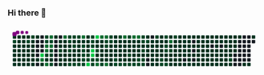 ### Hi there 👋

<!--
**hasan-bozkus/hasan-bozkus** is a ✨ _special_ ✨ repository because its `README.md` (this file) appears on your GitHub profile.

Here are some ideas to get you started:

- 🔭 I’m currently working on ...
- 🌱 I’m currently learning ...
- 👯 I’m looking to collaborate on ...
- 🤔 I’m looking for help with ...
- 💬 Ask me about ...
- 📫 How to reach me: ...
- 😄 Pronouns: ...
- ⚡ Fun fact: ...
-->


<svg viewBox="-16 -32 880 192" width="880" height="192" xmlns="http://www.w3.org/2000/svg"><desc>Generated with https://github.com/Platane/snk</desc><style>:root{--cb:#1b1f230a;--cs:purple;--ce:#161b22;--c0:#161b22;--c1:#01311f;--c2:#034525;--c3:#0f6d31;--c4:#00c647}.c{shape-rendering:geometricPrecision;fill:var(--ce);stroke-width:1px;stroke:var(--cb);animation:none 76100ms linear infinite;width:12px;height:12px}@keyframes c0{0.12%{fill:var(--c1)}0.14%,100%{fill:var(--ce)}}.c.c0{fill:var(--c1);animation-name:c0}@keyframes c1{77.52%{fill:var(--c2)}77.54%,100%{fill:var(--ce)}}.c.c1{fill:var(--c2);animation-name:c1}@keyframes c2{2.22%{fill:var(--c1)}2.24%,100%{fill:var(--ce)}}.c.c2{fill:var(--c1);animation-name:c2}@keyframes c3{2.36%{fill:var(--c1)}2.38%,100%{fill:var(--ce)}}.c.c3{fill:var(--c1);animation-name:c3}@keyframes c4{3.54%{fill:var(--c1)}3.56%,100%{fill:var(--ce)}}.c.c4{fill:var(--c1);animation-name:c4}@keyframes c5{3.67%{fill:var(--c1)}3.69%,100%{fill:var(--ce)}}.c.c5{fill:var(--c1);animation-name:c5}@keyframes c6{5.64%{fill:var(--c1)}5.66%,100%{fill:var(--ce)}}.c.c6{fill:var(--c1);animation-name:c6}@keyframes c7{0.25%{fill:var(--c1)}0.27%,100%{fill:var(--ce)}}.c.c7{fill:var(--c1);animation-name:c7}@keyframes c8{1.96%{fill:var(--c1)}1.98%,100%{fill:var(--ce)}}.c.c8{fill:var(--c1);animation-name:c8}@keyframes c9{2.09%{fill:var(--c1)}2.11%,100%{fill:var(--ce)}}.c.c9{fill:var(--c1);animation-name:c9}@keyframes ca{2.49%{fill:var(--c1)}2.51%,100%{fill:var(--ce)}}.c.ca{fill:var(--c1);animation-name:ca}@keyframes cb{3.41%{fill:var(--c1)}3.43%,100%{fill:var(--ce)}}.c.cb{fill:var(--c1);animation-name:cb}@keyframes cc{3.8%{fill:var(--c1)}3.82%,100%{fill:var(--ce)}}.c.cc{fill:var(--c1);animation-name:cc}@keyframes cd{5.51%{fill:var(--c1)}5.53%,100%{fill:var(--ce)}}.c.cd{fill:var(--c1);animation-name:cd}@keyframes ce{0.38%{fill:var(--c1)}0.4%,100%{fill:var(--ce)}}.c.ce{fill:var(--c1);animation-name:ce}@keyframes cf{1.83%{fill:var(--c1)}1.85%,100%{fill:var(--ce)}}.c.cf{fill:var(--c1);animation-name:cf}@keyframes cg{1.7%{fill:var(--c1)}1.72%,100%{fill:var(--ce)}}.c.cg{fill:var(--c1);animation-name:cg}@keyframes ch{2.62%{fill:var(--c1)}2.64%,100%{fill:var(--ce)}}.c.ch{fill:var(--c1);animation-name:ch}@keyframes ci{3.28%{fill:var(--c1)}3.3%,100%{fill:var(--ce)}}.c.ci{fill:var(--c1);animation-name:ci}@keyframes cj{3.93%{fill:var(--c1)}3.95%,100%{fill:var(--ce)}}.c.cj{fill:var(--c1);animation-name:cj}@keyframes ck{5.38%{fill:var(--c1)}5.4%,100%{fill:var(--ce)}}.c.ck{fill:var(--c1);animation-name:ck}@keyframes cl{0.52%{fill:var(--c1)}0.54%,100%{fill:var(--ce)}}.c.cl{fill:var(--c1);animation-name:cl}@keyframes cm{77.13%{fill:var(--c2)}77.15%,100%{fill:var(--ce)}}.c.cm{fill:var(--c2);animation-name:cm}@keyframes cn{1.57%{fill:var(--c1)}1.59%,100%{fill:var(--ce)}}.c.cn{fill:var(--c1);animation-name:cn}@keyframes co{2.75%{fill:var(--c1)}2.77%,100%{fill:var(--ce)}}.c.co{fill:var(--c1);animation-name:co}@keyframes cp{3.14%{fill:var(--c1)}3.16%,100%{fill:var(--ce)}}.c.cp{fill:var(--c1);animation-name:cp}@keyframes cq{4.06%{fill:var(--c1)}4.08%,100%{fill:var(--ce)}}.c.cq{fill:var(--c1);animation-name:cq}@keyframes cr{5.25%{fill:var(--c1)}5.27%,100%{fill:var(--ce)}}.c.cr{fill:var(--c1);animation-name:cr}@keyframes cs{76.86%{fill:var(--c2)}76.88%,100%{fill:var(--ce)}}.c.cs{fill:var(--c2);animation-name:cs}@keyframes ct{1.3%{fill:var(--c1)}1.32%,100%{fill:var(--ce)}}.c.ct{fill:var(--c1);animation-name:ct}@keyframes cu{1.44%{fill:var(--c1)}1.46%,100%{fill:var(--ce)}}.c.cu{fill:var(--c1);animation-name:cu}@keyframes cv{2.88%{fill:var(--c1)}2.9%,100%{fill:var(--ce)}}.c.cv{fill:var(--c1);animation-name:cv}@keyframes cw{3.01%{fill:var(--c1)}3.03%,100%{fill:var(--ce)}}.c.cw{fill:var(--c1);animation-name:cw}@keyframes cx{4.19%{fill:var(--c1)}4.21%,100%{fill:var(--ce)}}.c.cx{fill:var(--c1);animation-name:cx}@keyframes cy{5.11%{fill:var(--c1)}5.13%,100%{fill:var(--ce)}}.c.cy{fill:var(--c1);animation-name:cy}@keyframes cz{1.04%{fill:var(--c1)}1.06%,100%{fill:var(--ce)}}.c.cz{fill:var(--c1);animation-name:cz}@keyframes c10{4.33%{fill:var(--c1)}4.35%,100%{fill:var(--ce)}}.c.c10{fill:var(--c1);animation-name:c10}@keyframes c11{98.41%{fill:var(--c4)}98.43%,100%{fill:var(--ce)}}.c.c11{fill:var(--c4);animation-name:c11}@keyframes c12{92.24%{fill:var(--c3)}92.26%,100%{fill:var(--ce)}}.c.c12{fill:var(--c3);animation-name:c12}@keyframes c13{4.59%{fill:var(--c1)}4.61%,100%{fill:var(--ce)}}.c.c13{fill:var(--c1);animation-name:c13}@keyframes c14{76.47%{fill:var(--c2)}76.49%,100%{fill:var(--ce)}}.c.c14{fill:var(--c2);animation-name:c14}@keyframes c15{76.34%{fill:var(--c2)}76.36%,100%{fill:var(--ce)}}.c.c15{fill:var(--c2);animation-name:c15}@keyframes c16{91.71%{fill:var(--c3)}91.73%,100%{fill:var(--ce)}}.c.c16{fill:var(--c3);animation-name:c16}@keyframes c17{91.84%{fill:var(--c3)}91.86%,100%{fill:var(--ce)}}.c.c17{fill:var(--c3);animation-name:c17}@keyframes c18{57.02%{fill:var(--c2)}57.04%,100%{fill:var(--ce)}}.c.c18{fill:var(--c2);animation-name:c18}@keyframes c19{56.89%{fill:var(--c1)}56.91%,100%{fill:var(--ce)}}.c.c19{fill:var(--c1);animation-name:c19}@keyframes c1a{92.5%{fill:var(--c3)}92.52%,100%{fill:var(--ce)}}.c.c1a{fill:var(--c3);animation-name:c1a}@keyframes c1b{91.32%{fill:var(--c3)}91.34%,100%{fill:var(--ce)}}.c.c1b{fill:var(--c3);animation-name:c1b}@keyframes c1c{76.21%{fill:var(--c2)}76.23%,100%{fill:var(--ce)}}.c.c1c{fill:var(--c2);animation-name:c1c}@keyframes c1d{91.58%{fill:var(--c3)}91.6%,100%{fill:var(--ce)}}.c.c1d{fill:var(--c3);animation-name:c1d}@keyframes c1e{79.62%{fill:var(--c2)}79.64%,100%{fill:var(--ce)}}.c.c1e{fill:var(--c2);animation-name:c1e}@keyframes c1f{56.36%{fill:var(--c2)}56.38%,100%{fill:var(--ce)}}.c.c1f{fill:var(--c2);animation-name:c1f}@keyframes c1g{56.23%{fill:var(--c1)}56.25%,100%{fill:var(--ce)}}.c.c1g{fill:var(--c1);animation-name:c1g}@keyframes c1h{80.02%{fill:var(--c2)}80.04%,100%{fill:var(--ce)}}.c.c1h{fill:var(--c2);animation-name:c1h}@keyframes c1i{45.72%{fill:var(--c1)}45.74%,100%{fill:var(--ce)}}.c.c1i{fill:var(--c1);animation-name:c1i}@keyframes c1j{45.19%{fill:var(--c1)}45.21%,100%{fill:var(--ce)}}.c.c1j{fill:var(--c1);animation-name:c1j}@keyframes c1k{45.33%{fill:var(--c1)}45.35%,100%{fill:var(--ce)}}.c.c1k{fill:var(--c1);animation-name:c1k}@keyframes c1l{79.36%{fill:var(--c2)}79.38%,100%{fill:var(--ce)}}.c.c1l{fill:var(--c2);animation-name:c1l}@keyframes c1m{46.64%{fill:var(--c1)}46.66%,100%{fill:var(--ce)}}.c.c1m{fill:var(--c1);animation-name:c1m}@keyframes c1n{46.77%{fill:var(--c1)}46.79%,100%{fill:var(--ce)}}.c.c1n{fill:var(--c1);animation-name:c1n}@keyframes c1o{7.22%{fill:var(--c1)}7.24%,100%{fill:var(--ce)}}.c.c1o{fill:var(--c1);animation-name:c1o}@keyframes c1p{90.92%{fill:var(--c3)}90.94%,100%{fill:var(--ce)}}.c.c1p{fill:var(--c3);animation-name:c1p}@keyframes c1q{45.06%{fill:var(--c1)}45.08%,100%{fill:var(--ce)}}.c.c1q{fill:var(--c1);animation-name:c1q}@keyframes c1r{44.93%{fill:var(--c1)}44.95%,100%{fill:var(--ce)}}.c.c1r{fill:var(--c1);animation-name:c1r}@keyframes c1s{44.8%{fill:var(--c1)}44.82%,100%{fill:var(--ce)}}.c.c1s{fill:var(--c1);animation-name:c1s}@keyframes c1t{43.62%{fill:var(--c1)}43.64%,100%{fill:var(--ce)}}.c.c1t{fill:var(--c1);animation-name:c1t}@keyframes c1u{7.48%{fill:var(--c1)}7.5%,100%{fill:var(--ce)}}.c.c1u{fill:var(--c1);animation-name:c1u}@keyframes c1v{7.35%{fill:var(--c1)}7.37%,100%{fill:var(--ce)}}.c.c1v{fill:var(--c1);animation-name:c1v}@keyframes c1w{75.02%{fill:var(--c2)}75.04%,100%{fill:var(--ce)}}.c.c1w{fill:var(--c2);animation-name:c1w}@keyframes c1x{74.89%{fill:var(--c2)}74.91%,100%{fill:var(--ce)}}.c.c1x{fill:var(--c2);animation-name:c1x}@keyframes c1y{50.32%{fill:var(--c1)}50.34%,100%{fill:var(--ce)}}.c.c1y{fill:var(--c1);animation-name:c1y}@keyframes c1z{74.63%{fill:var(--c2)}74.65%,100%{fill:var(--ce)}}.c.c1z{fill:var(--c2);animation-name:c1z}@keyframes c20{43.75%{fill:var(--c1)}43.77%,100%{fill:var(--ce)}}.c.c20{fill:var(--c1);animation-name:c20}@keyframes c21{7.61%{fill:var(--c1)}7.63%,100%{fill:var(--ce)}}.c.c21{fill:var(--c1);animation-name:c21}@keyframes c22{74.23%{fill:var(--c2)}74.25%,100%{fill:var(--ce)}}.c.c22{fill:var(--c2);animation-name:c22}@keyframes c23{49.14%{fill:var(--c2)}49.16%,100%{fill:var(--ce)}}.c.c23{fill:var(--c2);animation-name:c23}@keyframes c24{49%{fill:var(--c1)}49.02%,100%{fill:var(--ce)}}.c.c24{fill:var(--c1);animation-name:c24}@keyframes c25{50.45%{fill:var(--c2)}50.47%,100%{fill:var(--ce)}}.c.c25{fill:var(--c2);animation-name:c25}@keyframes c26{44.01%{fill:var(--c1)}44.03%,100%{fill:var(--ce)}}.c.c26{fill:var(--c1);animation-name:c26}@keyframes c27{43.88%{fill:var(--c1)}43.9%,100%{fill:var(--ce)}}.c.c27{fill:var(--c1);animation-name:c27}@keyframes c28{7.74%{fill:var(--c1)}7.76%,100%{fill:var(--ce)}}.c.c28{fill:var(--c1);animation-name:c28}@keyframes c29{74.1%{fill:var(--c2)}74.12%,100%{fill:var(--ce)}}.c.c29{fill:var(--c2);animation-name:c29}@keyframes c2a{75.29%{fill:var(--c2)}75.31%,100%{fill:var(--ce)}}.c.c2a{fill:var(--c2);animation-name:c2a}@keyframes c2b{8.4%{fill:var(--c1)}8.42%,100%{fill:var(--ce)}}.c.c2b{fill:var(--c1);animation-name:c2b}@keyframes c2c{8.27%{fill:var(--c1)}8.29%,100%{fill:var(--ce)}}.c.c2c{fill:var(--c1);animation-name:c2c}@keyframes c2d{8.14%{fill:var(--c1)}8.16%,100%{fill:var(--ce)}}.c.c2d{fill:var(--c1);animation-name:c2d}@keyframes c2e{8.01%{fill:var(--c1)}8.03%,100%{fill:var(--ce)}}.c.c2e{fill:var(--c1);animation-name:c2e}@keyframes c2f{7.87%{fill:var(--c1)}7.89%,100%{fill:var(--ce)}}.c.c2f{fill:var(--c1);animation-name:c2f}@keyframes c2g{73.97%{fill:var(--c2)}73.99%,100%{fill:var(--ce)}}.c.c2g{fill:var(--c2);animation-name:c2g}@keyframes c2h{90.4%{fill:var(--c3)}90.42%,100%{fill:var(--ce)}}.c.c2h{fill:var(--c3);animation-name:c2h}@keyframes c2i{8.53%{fill:var(--c1)}8.55%,100%{fill:var(--ce)}}.c.c2i{fill:var(--c1);animation-name:c2i}@keyframes c2j{71.74%{fill:var(--c2)}71.76%,100%{fill:var(--ce)}}.c.c2j{fill:var(--c2);animation-name:c2j}@keyframes c2k{48.48%{fill:var(--c2)}48.5%,100%{fill:var(--ce)}}.c.c2k{fill:var(--c2);animation-name:c2k}@keyframes c2l{72%{fill:var(--c2)}72.02%,100%{fill:var(--ce)}}.c.c2l{fill:var(--c2);animation-name:c2l}@keyframes c2m{73.71%{fill:var(--c2)}73.73%,100%{fill:var(--ce)}}.c.c2m{fill:var(--c2);animation-name:c2m}@keyframes c2n{73.84%{fill:var(--c2)}73.86%,100%{fill:var(--ce)}}.c.c2n{fill:var(--c2);animation-name:c2n}@keyframes c2o{8.79%{fill:var(--c1)}8.81%,100%{fill:var(--ce)}}.c.c2o{fill:var(--c1);animation-name:c2o}@keyframes c2p{8.66%{fill:var(--c1)}8.68%,100%{fill:var(--ce)}}.c.c2p{fill:var(--c1);animation-name:c2p}@keyframes c2q{48.22%{fill:var(--c1)}48.24%,100%{fill:var(--ce)}}.c.c2q{fill:var(--c1);animation-name:c2q}@keyframes c2r{48.35%{fill:var(--c1)}48.37%,100%{fill:var(--ce)}}.c.c2r{fill:var(--c1);animation-name:c2r}@keyframes c2s{72.13%{fill:var(--c2)}72.15%,100%{fill:var(--ce)}}.c.c2s{fill:var(--c2);animation-name:c2s}@keyframes c2t{72.26%{fill:var(--c2)}72.28%,100%{fill:var(--ce)}}.c.c2t{fill:var(--c2);animation-name:c2t}@keyframes c2u{96.84%{fill:var(--c4)}96.86%,100%{fill:var(--ce)}}.c.c2u{fill:var(--c4);animation-name:c2u}@keyframes c2v{71.21%{fill:var(--c2)}71.23%,100%{fill:var(--ce)}}.c.c2v{fill:var(--c2);animation-name:c2v}@keyframes c2w{71.08%{fill:var(--c2)}71.1%,100%{fill:var(--ce)}}.c.c2w{fill:var(--c2);animation-name:c2w}@keyframes c2x{70.95%{fill:var(--c2)}70.97%,100%{fill:var(--ce)}}.c.c2x{fill:var(--c2);animation-name:c2x}@keyframes c2y{95.26%{fill:var(--c4)}95.28%,100%{fill:var(--ce)}}.c.c2y{fill:var(--c4);animation-name:c2y}@keyframes c2z{95.13%{fill:var(--c4)}95.15%,100%{fill:var(--ce)}}.c.c2z{fill:var(--c4);animation-name:c2z}@keyframes c30{72.39%{fill:var(--c2)}72.41%,100%{fill:var(--ce)}}.c.c30{fill:var(--c2);animation-name:c30}@keyframes c31{73.31%{fill:var(--c2)}73.33%,100%{fill:var(--ce)}}.c.c31{fill:var(--c2);animation-name:c31}@keyframes c32{95.79%{fill:var(--c4)}95.81%,100%{fill:var(--ce)}}.c.c32{fill:var(--c4);animation-name:c32}@keyframes c33{32.84%{fill:var(--c1)}32.86%,100%{fill:var(--ce)}}.c.c33{fill:var(--c1);animation-name:c33}@keyframes c34{32.97%{fill:var(--c1)}32.99%,100%{fill:var(--ce)}}.c.c34{fill:var(--c1);animation-name:c34}@keyframes c35{53.34%{fill:var(--c2)}53.36%,100%{fill:var(--ce)}}.c.c35{fill:var(--c2);animation-name:c35}@keyframes c36{53.21%{fill:var(--c1)}53.23%,100%{fill:var(--ce)}}.c.c36{fill:var(--c1);animation-name:c36}@keyframes c37{72.53%{fill:var(--c2)}72.55%,100%{fill:var(--ce)}}.c.c37{fill:var(--c2);animation-name:c37}@keyframes c38{94.21%{fill:var(--c3)}94.23%,100%{fill:var(--ce)}}.c.c38{fill:var(--c3);animation-name:c38}@keyframes c39{89.61%{fill:var(--c3)}89.63%,100%{fill:var(--ce)}}.c.c39{fill:var(--c3);animation-name:c39}@keyframes c3a{32.71%{fill:var(--c1)}32.73%,100%{fill:var(--ce)}}.c.c3a{fill:var(--c1);animation-name:c3a}@keyframes c3b{32.58%{fill:var(--c1)}32.6%,100%{fill:var(--ce)}}.c.c3b{fill:var(--c1);animation-name:c3b}@keyframes c3c{32.45%{fill:var(--c1)}32.47%,100%{fill:var(--ce)}}.c.c3c{fill:var(--c1);animation-name:c3c}@keyframes c3d{33.37%{fill:var(--c1)}33.39%,100%{fill:var(--ce)}}.c.c3d{fill:var(--c1);animation-name:c3d}@keyframes c3e{33.5%{fill:var(--c1)}33.52%,100%{fill:var(--ce)}}.c.c3e{fill:var(--c1);animation-name:c3e}@keyframes c3f{72.79%{fill:var(--c2)}72.81%,100%{fill:var(--ce)}}.c.c3f{fill:var(--c2);animation-name:c3f}@keyframes c3g{89.48%{fill:var(--c3)}89.5%,100%{fill:var(--ce)}}.c.c3g{fill:var(--c3);animation-name:c3g}@keyframes c3h{70.42%{fill:var(--c2)}70.44%,100%{fill:var(--ce)}}.c.c3h{fill:var(--c2);animation-name:c3h}@keyframes c3i{70.56%{fill:var(--c2)}70.58%,100%{fill:var(--ce)}}.c.c3i{fill:var(--c2);animation-name:c3i}@keyframes c3j{32.32%{fill:var(--c1)}32.34%,100%{fill:var(--ce)}}.c.c3j{fill:var(--c1);animation-name:c3j}@keyframes c3k{32.18%{fill:var(--c1)}32.2%,100%{fill:var(--ce)}}.c.c3k{fill:var(--c1);animation-name:c3k}@keyframes c3l{33.63%{fill:var(--c1)}33.65%,100%{fill:var(--ce)}}.c.c3l{fill:var(--c1);animation-name:c3l}@keyframes c3m{94.47%{fill:var(--c3)}94.49%,100%{fill:var(--ce)}}.c.c3m{fill:var(--c3);animation-name:c3m}@keyframes c3n{70.16%{fill:var(--c2)}70.18%,100%{fill:var(--ce)}}.c.c3n{fill:var(--c2);animation-name:c3n}@keyframes c3o{70.29%{fill:var(--c2)}70.31%,100%{fill:var(--ce)}}.c.c3o{fill:var(--c2);animation-name:c3o}@keyframes c3p{30.21%{fill:var(--c1)}30.23%,100%{fill:var(--ce)}}.c.c3p{fill:var(--c1);animation-name:c3p}@keyframes c3q{30.34%{fill:var(--c1)}30.36%,100%{fill:var(--ce)}}.c.c3q{fill:var(--c1);animation-name:c3q}@keyframes c3r{32.05%{fill:var(--c1)}32.07%,100%{fill:var(--ce)}}.c.c3r{fill:var(--c1);animation-name:c3r}@keyframes c3s{33.76%{fill:var(--c1)}33.78%,100%{fill:var(--ce)}}.c.c3s{fill:var(--c1);animation-name:c3s}@keyframes c3t{33.89%{fill:var(--c1)}33.91%,100%{fill:var(--ce)}}.c.c3t{fill:var(--c1);animation-name:c3t}@keyframes c3u{9.85%{fill:var(--c1)}9.87%,100%{fill:var(--ce)}}.c.c3u{fill:var(--c1);animation-name:c3u}@keyframes c3v{9.98%{fill:var(--c1)}10%,100%{fill:var(--ce)}}.c.c3v{fill:var(--c1);animation-name:c3v}@keyframes c3w{30.08%{fill:var(--c1)}30.1%,100%{fill:var(--ce)}}.c.c3w{fill:var(--c1);animation-name:c3w}@keyframes c3x{30.48%{fill:var(--c1)}30.5%,100%{fill:var(--ce)}}.c.c3x{fill:var(--c1);animation-name:c3x}@keyframes c3y{31.92%{fill:var(--c1)}31.94%,100%{fill:var(--ce)}}.c.c3y{fill:var(--c1);animation-name:c3y}@keyframes c3z{68.32%{fill:var(--c2)}68.34%,100%{fill:var(--ce)}}.c.c3z{fill:var(--c2);animation-name:c3z}@keyframes c40{68.19%{fill:var(--c2)}68.21%,100%{fill:var(--ce)}}.c.c40{fill:var(--c2);animation-name:c40}@keyframes c41{69.9%{fill:var(--c2)}69.92%,100%{fill:var(--ce)}}.c.c41{fill:var(--c2);animation-name:c41}@keyframes c42{10.11%{fill:var(--c1)}10.13%,100%{fill:var(--ce)}}.c.c42{fill:var(--c1);animation-name:c42}@keyframes c43{29.95%{fill:var(--c1)}29.97%,100%{fill:var(--ce)}}.c.c43{fill:var(--c1);animation-name:c43}@keyframes c44{30.61%{fill:var(--c1)}30.63%,100%{fill:var(--ce)}}.c.c44{fill:var(--c1);animation-name:c44}@keyframes c45{31.79%{fill:var(--c1)}31.81%,100%{fill:var(--ce)}}.c.c45{fill:var(--c1);animation-name:c45}@keyframes c46{41.12%{fill:var(--c1)}41.14%,100%{fill:var(--ce)}}.c.c46{fill:var(--c1);animation-name:c46}@keyframes c47{68.06%{fill:var(--c2)}68.08%,100%{fill:var(--ce)}}.c.c47{fill:var(--c2);animation-name:c47}@keyframes c48{88.95%{fill:var(--c3)}88.97%,100%{fill:var(--ce)}}.c.c48{fill:var(--c3);animation-name:c48}@keyframes c49{10.24%{fill:var(--c1)}10.26%,100%{fill:var(--ce)}}.c.c49{fill:var(--c1);animation-name:c49}@keyframes c4a{29.82%{fill:var(--c1)}29.84%,100%{fill:var(--ce)}}.c.c4a{fill:var(--c1);animation-name:c4a}@keyframes c4b{30.74%{fill:var(--c1)}30.76%,100%{fill:var(--ce)}}.c.c4b{fill:var(--c1);animation-name:c4b}@keyframes c4c{31.66%{fill:var(--c1)}31.68%,100%{fill:var(--ce)}}.c.c4c{fill:var(--c1);animation-name:c4c}@keyframes c4d{31.53%{fill:var(--c1)}31.55%,100%{fill:var(--ce)}}.c.c4d{fill:var(--c1);animation-name:c4d}@keyframes c4e{67.93%{fill:var(--c2)}67.95%,100%{fill:var(--ce)}}.c.c4e{fill:var(--c2);animation-name:c4e}@keyframes c4f{69.37%{fill:var(--c2)}69.39%,100%{fill:var(--ce)}}.c.c4f{fill:var(--c2);animation-name:c4f}@keyframes c4g{10.37%{fill:var(--c1)}10.39%,100%{fill:var(--ce)}}.c.c4g{fill:var(--c1);animation-name:c4g}@keyframes c4h{29.69%{fill:var(--c1)}29.71%,100%{fill:var(--ce)}}.c.c4h{fill:var(--c1);animation-name:c4h}@keyframes c4i{30.87%{fill:var(--c1)}30.89%,100%{fill:var(--ce)}}.c.c4i{fill:var(--c1);animation-name:c4i}@keyframes c4j{68.85%{fill:var(--c2)}68.87%,100%{fill:var(--ce)}}.c.c4j{fill:var(--c2);animation-name:c4j}@keyframes c4k{31.4%{fill:var(--c1)}31.42%,100%{fill:var(--ce)}}.c.c4k{fill:var(--c1);animation-name:c4k}@keyframes c4l{67.8%{fill:var(--c2)}67.82%,100%{fill:var(--ce)}}.c.c4l{fill:var(--c2);animation-name:c4l}@keyframes c4m{88.69%{fill:var(--c3)}88.71%,100%{fill:var(--ce)}}.c.c4m{fill:var(--c3);animation-name:c4m}@keyframes c4n{10.5%{fill:var(--c1)}10.52%,100%{fill:var(--ce)}}.c.c4n{fill:var(--c1);animation-name:c4n}@keyframes c4o{29.56%{fill:var(--c1)}29.58%,100%{fill:var(--ce)}}.c.c4o{fill:var(--c1);animation-name:c4o}@keyframes c4p{29.42%{fill:var(--c1)}29.44%,100%{fill:var(--ce)}}.c.c4p{fill:var(--c1);animation-name:c4p}@keyframes c4q{31.13%{fill:var(--c1)}31.15%,100%{fill:var(--ce)}}.c.c4q{fill:var(--c1);animation-name:c4q}@keyframes c4r{31.26%{fill:var(--c1)}31.28%,100%{fill:var(--ce)}}.c.c4r{fill:var(--c1);animation-name:c4r}@keyframes c4s{67.66%{fill:var(--c2)}67.68%,100%{fill:var(--ce)}}.c.c4s{fill:var(--c2);animation-name:c4s}@keyframes c4t{88.56%{fill:var(--c3)}88.58%,100%{fill:var(--ce)}}.c.c4t{fill:var(--c3);animation-name:c4t}@keyframes c4u{10.63%{fill:var(--c1)}10.65%,100%{fill:var(--ce)}}.c.c4u{fill:var(--c1);animation-name:c4u}@keyframes c4v{10.77%{fill:var(--c1)}10.79%,100%{fill:var(--ce)}}.c.c4v{fill:var(--c1);animation-name:c4v}@keyframes c4w{29.29%{fill:var(--c1)}29.31%,100%{fill:var(--ce)}}.c.c4w{fill:var(--c1);animation-name:c4w}@keyframes c4x{29.16%{fill:var(--c1)}29.18%,100%{fill:var(--ce)}}.c.c4x{fill:var(--c1);animation-name:c4x}@keyframes c4y{65.56%{fill:var(--c2)}65.58%,100%{fill:var(--ce)}}.c.c4y{fill:var(--c2);animation-name:c4y}@keyframes c4z{65.69%{fill:var(--c2)}65.71%,100%{fill:var(--ce)}}.c.c4z{fill:var(--c2);animation-name:c4z}@keyframes c50{64.51%{fill:var(--c2)}64.53%,100%{fill:var(--ce)}}.c.c50{fill:var(--c2);animation-name:c50}@keyframes c51{64.64%{fill:var(--c2)}64.66%,100%{fill:var(--ce)}}.c.c51{fill:var(--c2);animation-name:c51}@keyframes c52{10.9%{fill:var(--c1)}10.92%,100%{fill:var(--ce)}}.c.c52{fill:var(--c1);animation-name:c52}@keyframes c53{65.17%{fill:var(--c2)}65.19%,100%{fill:var(--ce)}}.c.c53{fill:var(--c2);animation-name:c53}@keyframes c54{29.03%{fill:var(--c1)}29.05%,100%{fill:var(--ce)}}.c.c54{fill:var(--c1);animation-name:c54}@keyframes c55{65.43%{fill:var(--c2)}65.45%,100%{fill:var(--ce)}}.c.c55{fill:var(--c2);animation-name:c55}@keyframes c56{65.82%{fill:var(--c2)}65.84%,100%{fill:var(--ce)}}.c.c56{fill:var(--c2);animation-name:c56}@keyframes c57{12.34%{fill:var(--c1)}12.36%,100%{fill:var(--ce)}}.c.c57{fill:var(--c1);animation-name:c57}@keyframes c58{64.77%{fill:var(--c2)}64.79%,100%{fill:var(--ce)}}.c.c58{fill:var(--c2);animation-name:c58}@keyframes c59{11.03%{fill:var(--c1)}11.05%,100%{fill:var(--ce)}}.c.c59{fill:var(--c1);animation-name:c59}@keyframes c5a{28.77%{fill:var(--c1)}28.79%,100%{fill:var(--ce)}}.c.c5a{fill:var(--c1);animation-name:c5a}@keyframes c5b{28.9%{fill:var(--c1)}28.92%,100%{fill:var(--ce)}}.c.c5b{fill:var(--c1);animation-name:c5b}@keyframes c5c{12.6%{fill:var(--c1)}12.62%,100%{fill:var(--ce)}}.c.c5c{fill:var(--c1);animation-name:c5c}@keyframes c5d{11.16%{fill:var(--c1)}11.18%,100%{fill:var(--ce)}}.c.c5d{fill:var(--c1);animation-name:c5d}@keyframes c5e{28.64%{fill:var(--c1)}28.66%,100%{fill:var(--ce)}}.c.c5e{fill:var(--c1);animation-name:c5e}@keyframes c5f{28.51%{fill:var(--c1)}28.53%,100%{fill:var(--ce)}}.c.c5f{fill:var(--c1);animation-name:c5f}@keyframes c5g{35.73%{fill:var(--c1)}35.75%,100%{fill:var(--ce)}}.c.c5g{fill:var(--c1);animation-name:c5g}@keyframes c5h{35.34%{fill:var(--c1)}35.36%,100%{fill:var(--ce)}}.c.c5h{fill:var(--c1);animation-name:c5h}@keyframes c5i{64.12%{fill:var(--c2)}64.14%,100%{fill:var(--ce)}}.c.c5i{fill:var(--c2);animation-name:c5i}@keyframes c5j{12.74%{fill:var(--c1)}12.76%,100%{fill:var(--ce)}}.c.c5j{fill:var(--c1);animation-name:c5j}@keyframes c5k{11.29%{fill:var(--c1)}11.31%,100%{fill:var(--ce)}}.c.c5k{fill:var(--c1);animation-name:c5k}@keyframes c5l{13%{fill:var(--c1)}13.02%,100%{fill:var(--ce)}}.c.c5l{fill:var(--c1);animation-name:c5l}@keyframes c5m{28.37%{fill:var(--c1)}28.39%,100%{fill:var(--ce)}}.c.c5m{fill:var(--c1);animation-name:c5m}@keyframes c5n{35.6%{fill:var(--c1)}35.62%,100%{fill:var(--ce)}}.c.c5n{fill:var(--c1);animation-name:c5n}@keyframes c5o{35.47%{fill:var(--c1)}35.49%,100%{fill:var(--ce)}}.c.c5o{fill:var(--c1);animation-name:c5o}@keyframes c5p{11.69%{fill:var(--c1)}11.71%,100%{fill:var(--ce)}}.c.c5p{fill:var(--c1);animation-name:c5p}@keyframes c5q{11.55%{fill:var(--c1)}11.57%,100%{fill:var(--ce)}}.c.c5q{fill:var(--c1);animation-name:c5q}@keyframes c5r{11.42%{fill:var(--c1)}11.44%,100%{fill:var(--ce)}}.c.c5r{fill:var(--c1);animation-name:c5r}@keyframes c5s{13.13%{fill:var(--c1)}13.15%,100%{fill:var(--ce)}}.c.c5s{fill:var(--c1);animation-name:c5s}@keyframes c5t{13.26%{fill:var(--c1)}13.28%,100%{fill:var(--ce)}}.c.c5t{fill:var(--c1);animation-name:c5t}@keyframes c5u{66.74%{fill:var(--c2)}66.76%,100%{fill:var(--ce)}}.c.c5u{fill:var(--c2);animation-name:c5u}@keyframes c5v{66.35%{fill:var(--c2)}66.37%,100%{fill:var(--ce)}}.c.c5v{fill:var(--c2);animation-name:c5v}@keyframes c5w{61.49%{fill:var(--c2)}61.51%,100%{fill:var(--ce)}}.c.c5w{fill:var(--c2);animation-name:c5w}@keyframes c5x{61.36%{fill:var(--c1)}61.38%,100%{fill:var(--ce)}}.c.c5x{fill:var(--c1);animation-name:c5x}@keyframes c5y{62.8%{fill:var(--c2)}62.82%,100%{fill:var(--ce)}}.c.c5y{fill:var(--c2);animation-name:c5y}@keyframes c5z{62.93%{fill:var(--c2)}62.95%,100%{fill:var(--ce)}}.c.c5z{fill:var(--c2);animation-name:c5z}@keyframes c60{13.39%{fill:var(--c1)}13.41%,100%{fill:var(--ce)}}.c.c60{fill:var(--c1);animation-name:c60}@keyframes c61{27.98%{fill:var(--c1)}28%,100%{fill:var(--ce)}}.c.c61{fill:var(--c1);animation-name:c61}@keyframes c62{66.48%{fill:var(--c2)}66.5%,100%{fill:var(--ce)}}.c.c62{fill:var(--c2);animation-name:c62}@keyframes c63{61.62%{fill:var(--c1)}61.64%,100%{fill:var(--ce)}}.c.c63{fill:var(--c1);animation-name:c63}@keyframes c64{87.51%{fill:var(--c3)}87.53%,100%{fill:var(--ce)}}.c.c64{fill:var(--c3);animation-name:c64}@keyframes c65{62.67%{fill:var(--c1)}62.69%,100%{fill:var(--ce)}}.c.c65{fill:var(--c1);animation-name:c65}@keyframes c66{63.06%{fill:var(--c2)}63.08%,100%{fill:var(--ce)}}.c.c66{fill:var(--c2);animation-name:c66}@keyframes c67{13.52%{fill:var(--c1)}13.54%,100%{fill:var(--ce)}}.c.c67{fill:var(--c1);animation-name:c67}@keyframes c68{27.85%{fill:var(--c1)}27.87%,100%{fill:var(--ce)}}.c.c68{fill:var(--c1);animation-name:c68}@keyframes c69{39.28%{fill:var(--c1)}39.3%,100%{fill:var(--ce)}}.c.c69{fill:var(--c1);animation-name:c69}@keyframes c6a{63.59%{fill:var(--c2)}63.61%,100%{fill:var(--ce)}}.c.c6a{fill:var(--c2);animation-name:c6a}@keyframes c6b{22.46%{fill:var(--c1)}22.48%,100%{fill:var(--ce)}}.c.c6b{fill:var(--c1);animation-name:c6b}@keyframes c6c{22.33%{fill:var(--c1)}22.35%,100%{fill:var(--ce)}}.c.c6c{fill:var(--c1);animation-name:c6c}@keyframes c6d{36.65%{fill:var(--c1)}36.67%,100%{fill:var(--ce)}}.c.c6d{fill:var(--c1);animation-name:c6d}@keyframes c6e{13.66%{fill:var(--c1)}13.68%,100%{fill:var(--ce)}}.c.c6e{fill:var(--c1);animation-name:c6e}@keyframes c6f{27.72%{fill:var(--c1)}27.74%,100%{fill:var(--ce)}}.c.c6f{fill:var(--c1);animation-name:c6f}@keyframes c6g{39.15%{fill:var(--c1)}39.17%,100%{fill:var(--ce)}}.c.c6g{fill:var(--c1);animation-name:c6g}@keyframes c6h{18.78%{fill:var(--c1)}18.8%,100%{fill:var(--ce)}}.c.c6h{fill:var(--c1);animation-name:c6h}@keyframes c6i{18.91%{fill:var(--c1)}18.93%,100%{fill:var(--ce)}}.c.c6i{fill:var(--c1);animation-name:c6i}@keyframes c6j{22.2%{fill:var(--c1)}22.22%,100%{fill:var(--ce)}}.c.c6j{fill:var(--c1);animation-name:c6j}@keyframes c6k{22.85%{fill:var(--c1)}22.87%,100%{fill:var(--ce)}}.c.c6k{fill:var(--c1);animation-name:c6k}@keyframes c6l{13.79%{fill:var(--c1)}13.81%,100%{fill:var(--ce)}}.c.c6l{fill:var(--c1);animation-name:c6l}@keyframes c6m{27.59%{fill:var(--c1)}27.61%,100%{fill:var(--ce)}}.c.c6m{fill:var(--c1);animation-name:c6m}@keyframes c6n{37.18%{fill:var(--c1)}37.2%,100%{fill:var(--ce)}}.c.c6n{fill:var(--c1);animation-name:c6n}@keyframes c6o{18.65%{fill:var(--c1)}18.67%,100%{fill:var(--ce)}}.c.c6o{fill:var(--c1);animation-name:c6o}@keyframes c6p{19.04%{fill:var(--c1)}19.06%,100%{fill:var(--ce)}}.c.c6p{fill:var(--c1);animation-name:c6p}@keyframes c6q{22.07%{fill:var(--c1)}22.09%,100%{fill:var(--ce)}}.c.c6q{fill:var(--c1);animation-name:c6q}@keyframes c6r{22.99%{fill:var(--c1)}23.01%,100%{fill:var(--ce)}}.c.c6r{fill:var(--c1);animation-name:c6r}@keyframes c6s{13.92%{fill:var(--c1)}13.94%,100%{fill:var(--ce)}}.c.c6s{fill:var(--c1);animation-name:c6s}@keyframes c6t{37.31%{fill:var(--c1)}37.33%,100%{fill:var(--ce)}}.c.c6t{fill:var(--c1);animation-name:c6t}@keyframes c6u{18.52%{fill:var(--c1)}18.54%,100%{fill:var(--ce)}}.c.c6u{fill:var(--c1);animation-name:c6u}@keyframes c6v{19.18%{fill:var(--c1)}19.2%,100%{fill:var(--ce)}}.c.c6v{fill:var(--c1);animation-name:c6v}@keyframes c6w{21.93%{fill:var(--c1)}21.95%,100%{fill:var(--ce)}}.c.c6w{fill:var(--c1);animation-name:c6w}@keyframes c6x{23.12%{fill:var(--c1)}23.14%,100%{fill:var(--ce)}}.c.c6x{fill:var(--c1);animation-name:c6x}@keyframes c6y{14.05%{fill:var(--c1)}14.07%,100%{fill:var(--ce)}}.c.c6y{fill:var(--c1);animation-name:c6y}@keyframes c6z{27.32%{fill:var(--c1)}27.34%,100%{fill:var(--ce)}}.c.c6z{fill:var(--c1);animation-name:c6z}@keyframes c70{37.44%{fill:var(--c1)}37.46%,100%{fill:var(--ce)}}.c.c70{fill:var(--c1);animation-name:c70}@keyframes c71{18.39%{fill:var(--c1)}18.41%,100%{fill:var(--ce)}}.c.c71{fill:var(--c1);animation-name:c71}@keyframes c72{21.8%{fill:var(--c1)}21.82%,100%{fill:var(--ce)}}.c.c72{fill:var(--c1);animation-name:c72}@keyframes c73{14.18%{fill:var(--c1)}14.2%,100%{fill:var(--ce)}}.c.c73{fill:var(--c1);animation-name:c73}@keyframes c74{37.57%{fill:var(--c1)}37.59%,100%{fill:var(--ce)}}.c.c74{fill:var(--c1);animation-name:c74}@keyframes c75{18.26%{fill:var(--c1)}18.28%,100%{fill:var(--ce)}}.c.c75{fill:var(--c1);animation-name:c75}@keyframes c76{19.44%{fill:var(--c1)}19.46%,100%{fill:var(--ce)}}.c.c76{fill:var(--c1);animation-name:c76}@keyframes c77{21.67%{fill:var(--c1)}21.69%,100%{fill:var(--ce)}}.c.c77{fill:var(--c1);animation-name:c77}@keyframes c78{23.38%{fill:var(--c1)}23.4%,100%{fill:var(--ce)}}.c.c78{fill:var(--c1);animation-name:c78}@keyframes c79{14.31%{fill:var(--c1)}14.33%,100%{fill:var(--ce)}}.c.c79{fill:var(--c1);animation-name:c79}@keyframes c7a{27.06%{fill:var(--c1)}27.08%,100%{fill:var(--ce)}}.c.c7a{fill:var(--c1);animation-name:c7a}@keyframes c7b{37.7%{fill:var(--c1)}37.72%,100%{fill:var(--ce)}}.c.c7b{fill:var(--c1);animation-name:c7b}@keyframes c7c{18.12%{fill:var(--c1)}18.14%,100%{fill:var(--ce)}}.c.c7c{fill:var(--c1);animation-name:c7c}@keyframes c7d{19.57%{fill:var(--c1)}19.59%,100%{fill:var(--ce)}}.c.c7d{fill:var(--c1);animation-name:c7d}@keyframes c7e{21.54%{fill:var(--c1)}21.56%,100%{fill:var(--ce)}}.c.c7e{fill:var(--c1);animation-name:c7e}@keyframes c7f{23.51%{fill:var(--c1)}23.53%,100%{fill:var(--ce)}}.c.c7f{fill:var(--c1);animation-name:c7f}@keyframes c7g{14.44%{fill:var(--c1)}14.46%,100%{fill:var(--ce)}}.c.c7g{fill:var(--c1);animation-name:c7g}@keyframes c7h{26.93%{fill:var(--c1)}26.95%,100%{fill:var(--ce)}}.c.c7h{fill:var(--c1);animation-name:c7h}@keyframes c7i{37.83%{fill:var(--c1)}37.85%,100%{fill:var(--ce)}}.c.c7i{fill:var(--c1);animation-name:c7i}@keyframes c7j{17.99%{fill:var(--c1)}18.01%,100%{fill:var(--ce)}}.c.c7j{fill:var(--c1);animation-name:c7j}@keyframes c7k{19.7%{fill:var(--c1)}19.72%,100%{fill:var(--ce)}}.c.c7k{fill:var(--c1);animation-name:c7k}@keyframes c7l{21.41%{fill:var(--c1)}21.43%,100%{fill:var(--ce)}}.c.c7l{fill:var(--c1);animation-name:c7l}@keyframes c7m{23.64%{fill:var(--c1)}23.66%,100%{fill:var(--ce)}}.c.c7m{fill:var(--c1);animation-name:c7m}@keyframes c7n{14.58%{fill:var(--c1)}14.6%,100%{fill:var(--ce)}}.c.c7n{fill:var(--c1);animation-name:c7n}@keyframes c7o{26.8%{fill:var(--c1)}26.82%,100%{fill:var(--ce)}}.c.c7o{fill:var(--c1);animation-name:c7o}@keyframes c7p{37.97%{fill:var(--c1)}37.99%,100%{fill:var(--ce)}}.c.c7p{fill:var(--c1);animation-name:c7p}@keyframes c7q{17.86%{fill:var(--c1)}17.88%,100%{fill:var(--ce)}}.c.c7q{fill:var(--c1);animation-name:c7q}@keyframes c7r{19.83%{fill:var(--c1)}19.85%,100%{fill:var(--ce)}}.c.c7r{fill:var(--c1);animation-name:c7r}@keyframes c7s{23.77%{fill:var(--c1)}23.79%,100%{fill:var(--ce)}}.c.c7s{fill:var(--c1);animation-name:c7s}@keyframes c7t{14.71%{fill:var(--c1)}14.73%,100%{fill:var(--ce)}}.c.c7t{fill:var(--c1);animation-name:c7t}@keyframes c7u{26.67%{fill:var(--c1)}26.69%,100%{fill:var(--ce)}}.c.c7u{fill:var(--c1);animation-name:c7u}@keyframes c7v{26.53%{fill:var(--c1)}26.55%,100%{fill:var(--ce)}}.c.c7v{fill:var(--c1);animation-name:c7v}@keyframes c7w{17.73%{fill:var(--c1)}17.75%,100%{fill:var(--ce)}}.c.c7w{fill:var(--c1);animation-name:c7w}@keyframes c7x{19.96%{fill:var(--c1)}19.98%,100%{fill:var(--ce)}}.c.c7x{fill:var(--c1);animation-name:c7x}@keyframes c7y{21.15%{fill:var(--c1)}21.17%,100%{fill:var(--ce)}}.c.c7y{fill:var(--c1);animation-name:c7y}@keyframes c7z{23.91%{fill:var(--c1)}23.93%,100%{fill:var(--ce)}}.c.c7z{fill:var(--c1);animation-name:c7z}@keyframes c80{14.84%{fill:var(--c1)}14.86%,100%{fill:var(--ce)}}.c.c80{fill:var(--c1);animation-name:c80}@keyframes c81{24.17%{fill:var(--c1)}24.19%,100%{fill:var(--ce)}}.c.c81{fill:var(--c1);animation-name:c81}@keyframes c82{26.4%{fill:var(--c1)}26.42%,100%{fill:var(--ce)}}.c.c82{fill:var(--c1);animation-name:c82}@keyframes c83{17.6%{fill:var(--c1)}17.62%,100%{fill:var(--ce)}}.c.c83{fill:var(--c1);animation-name:c83}@keyframes c84{20.1%{fill:var(--c1)}20.12%,100%{fill:var(--ce)}}.c.c84{fill:var(--c1);animation-name:c84}@keyframes c85{20.88%{fill:var(--c1)}20.9%,100%{fill:var(--ce)}}.c.c85{fill:var(--c1);animation-name:c85}@keyframes c86{14.97%{fill:var(--c1)}14.99%,100%{fill:var(--ce)}}.c.c86{fill:var(--c1);animation-name:c86}@keyframes c87{24.3%{fill:var(--c1)}24.32%,100%{fill:var(--ce)}}.c.c87{fill:var(--c1);animation-name:c87}@keyframes c88{26.27%{fill:var(--c1)}26.29%,100%{fill:var(--ce)}}.c.c88{fill:var(--c1);animation-name:c88}@keyframes c89{17.47%{fill:var(--c1)}17.49%,100%{fill:var(--ce)}}.c.c89{fill:var(--c1);animation-name:c89}@keyframes c8a{20.23%{fill:var(--c1)}20.25%,100%{fill:var(--ce)}}.c.c8a{fill:var(--c1);animation-name:c8a}@keyframes c8b{20.36%{fill:var(--c1)}20.38%,100%{fill:var(--ce)}}.c.c8b{fill:var(--c1);animation-name:c8b}@keyframes c8c{20.75%{fill:var(--c1)}20.77%,100%{fill:var(--ce)}}.c.c8c{fill:var(--c1);animation-name:c8c}@keyframes c8d{15.1%{fill:var(--c1)}15.12%,100%{fill:var(--ce)}}.c.c8d{fill:var(--c1);animation-name:c8d}@keyframes c8e{24.43%{fill:var(--c1)}24.45%,100%{fill:var(--ce)}}.c.c8e{fill:var(--c1);animation-name:c8e}@keyframes c8f{24.56%{fill:var(--c1)}24.58%,100%{fill:var(--ce)}}.c.c8f{fill:var(--c1);animation-name:c8f}@keyframes c8g{17.34%{fill:var(--c1)}17.36%,100%{fill:var(--ce)}}.c.c8g{fill:var(--c1);animation-name:c8g}@keyframes c8h{17.2%{fill:var(--c1)}17.22%,100%{fill:var(--ce)}}.c.c8h{fill:var(--c1);animation-name:c8h}@keyframes c8i{20.49%{fill:var(--c1)}20.51%,100%{fill:var(--ce)}}.c.c8i{fill:var(--c1);animation-name:c8i}@keyframes c8j{15.36%{fill:var(--c1)}15.38%,100%{fill:var(--ce)}}.c.c8j{fill:var(--c1);animation-name:c8j}@keyframes c8k{15.23%{fill:var(--c1)}15.25%,100%{fill:var(--ce)}}.c.c8k{fill:var(--c1);animation-name:c8k}@keyframes c8l{85.27%{fill:var(--c2)}85.29%,100%{fill:var(--ce)}}.c.c8l{fill:var(--c2);animation-name:c8l}@keyframes c8m{24.69%{fill:var(--c1)}24.71%,100%{fill:var(--ce)}}.c.c8m{fill:var(--c1);animation-name:c8m}@keyframes c8n{15.89%{fill:var(--c1)}15.91%,100%{fill:var(--ce)}}.c.c8n{fill:var(--c1);animation-name:c8n}@keyframes c8o{15.76%{fill:var(--c1)}15.78%,100%{fill:var(--ce)}}.c.c8o{fill:var(--c1);animation-name:c8o}@keyframes c8p{15.63%{fill:var(--c1)}15.65%,100%{fill:var(--ce)}}.c.c8p{fill:var(--c1);animation-name:c8p}@keyframes c8q{15.5%{fill:var(--c1)}15.52%,100%{fill:var(--ce)}}.c.c8q{fill:var(--c1);animation-name:c8q}@keyframes c8r{16.02%{fill:var(--c1)}16.04%,100%{fill:var(--ce)}}.c.c8r{fill:var(--c1);animation-name:c8r}@keyframes c8s{25.09%{fill:var(--c1)}25.11%,100%{fill:var(--ce)}}.c.c8s{fill:var(--c1);animation-name:c8s}@keyframes c8t{25.22%{fill:var(--c1)}25.24%,100%{fill:var(--ce)}}.c.c8t{fill:var(--c1);animation-name:c8t}@keyframes c8u{16.42%{fill:var(--c1)}16.44%,100%{fill:var(--ce)}}.c.c8u{fill:var(--c1);animation-name:c8u}.u{transform-origin:0 0;transform:scale(0,1);animation:none linear 76100ms infinite}@keyframes u0{0.12%{transform:scale(0.000,1)}0.14%,0.25%{transform:scale(0.004,1)}0.27%,0.38%{transform:scale(0.009,1)}0.4%,0.52%{transform:scale(0.013,1)}0.54%,1.04%{transform:scale(0.018,1)}1.06%,1.3%{transform:scale(0.022,1)}1.32%,1.44%{transform:scale(0.027,1)}1.46%,1.57%{transform:scale(0.031,1)}1.59%,1.7%{transform:scale(0.036,1)}1.72%,1.83%{transform:scale(0.040,1)}1.85%,1.96%{transform:scale(0.045,1)}1.98%,2.09%{transform:scale(0.049,1)}2.11%,2.22%{transform:scale(0.054,1)}2.24%,2.36%{transform:scale(0.058,1)}2.38%,2.49%{transform:scale(0.063,1)}2.51%,2.62%{transform:scale(0.067,1)}2.64%,2.75%{transform:scale(0.071,1)}2.77%,2.88%{transform:scale(0.076,1)}2.9%,3.01%{transform:scale(0.080,1)}3.03%,3.14%{transform:scale(0.085,1)}3.16%,3.28%{transform:scale(0.089,1)}3.3%,3.41%{transform:scale(0.094,1)}3.43%,3.54%{transform:scale(0.098,1)}3.56%,3.67%{transform:scale(0.103,1)}3.69%,3.8%{transform:scale(0.107,1)}3.82%,3.93%{transform:scale(0.112,1)}3.95%,4.06%{transform:scale(0.116,1)}4.08%,4.19%{transform:scale(0.121,1)}4.21%,4.33%{transform:scale(0.125,1)}4.35%,4.59%{transform:scale(0.129,1)}4.61%,5.11%{transform:scale(0.134,1)}5.13%,5.25%{transform:scale(0.138,1)}5.27%,5.38%{transform:scale(0.143,1)}5.4%,5.51%{transform:scale(0.147,1)}5.53%,5.64%{transform:scale(0.152,1)}5.66%,7.22%{transform:scale(0.156,1)}7.24%,7.35%{transform:scale(0.161,1)}7.37%,7.48%{transform:scale(0.165,1)}7.5%,7.61%{transform:scale(0.170,1)}7.63%,7.74%{transform:scale(0.174,1)}7.76%,7.87%{transform:scale(0.179,1)}7.89%,8.01%{transform:scale(0.183,1)}8.03%,8.14%{transform:scale(0.188,1)}8.16%,8.27%{transform:scale(0.192,1)}8.29%,8.4%{transform:scale(0.196,1)}8.42%,8.53%{transform:scale(0.201,1)}8.55%,8.66%{transform:scale(0.205,1)}8.68%,8.79%{transform:scale(0.210,1)}8.81%,9.85%{transform:scale(0.214,1)}9.87%,9.98%{transform:scale(0.219,1)}10%,10.11%{transform:scale(0.223,1)}10.13%,10.24%{transform:scale(0.228,1)}10.26%,10.37%{transform:scale(0.232,1)}10.39%,10.5%{transform:scale(0.237,1)}10.52%,10.63%{transform:scale(0.241,1)}10.65%,10.77%{transform:scale(0.246,1)}10.79%,10.9%{transform:scale(0.250,1)}10.92%,11.03%{transform:scale(0.254,1)}11.05%,11.16%{transform:scale(0.259,1)}11.18%,11.29%{transform:scale(0.263,1)}11.31%,11.42%{transform:scale(0.268,1)}11.44%,11.55%{transform:scale(0.272,1)}11.57%,11.69%{transform:scale(0.277,1)}11.71%,12.34%{transform:scale(0.281,1)}12.36%,12.6%{transform:scale(0.286,1)}12.62%,12.74%{transform:scale(0.290,1)}12.76%,13%{transform:scale(0.295,1)}13.02%,13.13%{transform:scale(0.299,1)}13.15%,13.26%{transform:scale(0.304,1)}13.28%,13.39%{transform:scale(0.308,1)}13.41%,13.52%{transform:scale(0.313,1)}13.54%,13.66%{transform:scale(0.317,1)}13.68%,13.79%{transform:scale(0.321,1)}13.81%,13.92%{transform:scale(0.326,1)}13.94%,14.05%{transform:scale(0.330,1)}14.07%,14.18%{transform:scale(0.335,1)}14.2%,14.31%{transform:scale(0.339,1)}14.33%,14.44%{transform:scale(0.344,1)}14.46%,14.58%{transform:scale(0.348,1)}14.6%,14.71%{transform:scale(0.353,1)}14.73%,14.84%{transform:scale(0.357,1)}14.86%,14.97%{transform:scale(0.362,1)}14.99%,15.1%{transform:scale(0.366,1)}15.12%,15.23%{transform:scale(0.371,1)}15.25%,15.36%{transform:scale(0.375,1)}15.38%,15.5%{transform:scale(0.379,1)}15.52%,15.63%{transform:scale(0.384,1)}15.65%,15.76%{transform:scale(0.388,1)}15.78%,15.89%{transform:scale(0.393,1)}15.91%,16.02%{transform:scale(0.397,1)}16.04%,16.42%{transform:scale(0.402,1)}16.44%,17.2%{transform:scale(0.406,1)}17.22%,17.34%{transform:scale(0.411,1)}17.36%,17.47%{transform:scale(0.415,1)}17.49%,17.6%{transform:scale(0.420,1)}17.62%,17.73%{transform:scale(0.424,1)}17.75%,17.86%{transform:scale(0.429,1)}17.88%,17.99%{transform:scale(0.433,1)}18.01%,18.12%{transform:scale(0.438,1)}18.14%,18.26%{transform:scale(0.442,1)}18.28%,18.39%{transform:scale(0.446,1)}18.41%,18.52%{transform:scale(0.451,1)}18.54%,18.65%{transform:scale(0.455,1)}18.67%,18.78%{transform:scale(0.460,1)}18.8%,18.91%{transform:scale(0.464,1)}18.93%,19.04%{transform:scale(0.469,1)}19.06%,19.18%{transform:scale(0.473,1)}19.2%,19.44%{transform:scale(0.478,1)}19.46%,19.57%{transform:scale(0.482,1)}19.59%,19.7%{transform:scale(0.487,1)}19.72%,19.83%{transform:scale(0.491,1)}19.85%,19.96%{transform:scale(0.496,1)}19.98%,20.1%{transform:scale(0.500,1)}20.12%,20.23%{transform:scale(0.504,1)}20.25%,20.36%{transform:scale(0.509,1)}20.38%,20.49%{transform:scale(0.513,1)}20.51%,20.75%{transform:scale(0.518,1)}20.77%,20.88%{transform:scale(0.522,1)}20.9%,21.15%{transform:scale(0.527,1)}21.17%,21.41%{transform:scale(0.531,1)}21.43%,21.54%{transform:scale(0.536,1)}21.56%,21.67%{transform:scale(0.540,1)}21.69%,21.8%{transform:scale(0.545,1)}21.82%,21.93%{transform:scale(0.549,1)}21.95%,22.07%{transform:scale(0.554,1)}22.09%,22.2%{transform:scale(0.558,1)}22.22%,22.33%{transform:scale(0.563,1)}22.35%,22.46%{transform:scale(0.567,1)}22.48%,22.85%{transform:scale(0.571,1)}22.87%,22.99%{transform:scale(0.576,1)}23.01%,23.12%{transform:scale(0.580,1)}23.14%,23.38%{transform:scale(0.585,1)}23.4%,23.51%{transform:scale(0.589,1)}23.53%,23.64%{transform:scale(0.594,1)}23.66%,23.77%{transform:scale(0.598,1)}23.79%,23.91%{transform:scale(0.603,1)}23.93%,24.17%{transform:scale(0.607,1)}24.19%,24.3%{transform:scale(0.612,1)}24.32%,24.43%{transform:scale(0.616,1)}24.45%,24.56%{transform:scale(0.621,1)}24.58%,24.69%{transform:scale(0.625,1)}24.71%,25.09%{transform:scale(0.629,1)}25.11%,25.22%{transform:scale(0.634,1)}25.24%,26.27%{transform:scale(0.638,1)}26.29%,26.4%{transform:scale(0.643,1)}26.42%,26.53%{transform:scale(0.647,1)}26.55%,26.67%{transform:scale(0.652,1)}26.69%,26.8%{transform:scale(0.656,1)}26.82%,26.93%{transform:scale(0.661,1)}26.95%,27.06%{transform:scale(0.665,1)}27.08%,27.32%{transform:scale(0.670,1)}27.34%,27.59%{transform:scale(0.674,1)}27.61%,27.72%{transform:scale(0.679,1)}27.74%,27.85%{transform:scale(0.683,1)}27.87%,27.98%{transform:scale(0.688,1)}28%,28.37%{transform:scale(0.692,1)}28.39%,28.51%{transform:scale(0.696,1)}28.53%,28.64%{transform:scale(0.701,1)}28.66%,28.77%{transform:scale(0.705,1)}28.79%,28.9%{transform:scale(0.710,1)}28.92%,29.03%{transform:scale(0.714,1)}29.05%,29.16%{transform:scale(0.719,1)}29.18%,29.29%{transform:scale(0.723,1)}29.31%,29.42%{transform:scale(0.728,1)}29.44%,29.56%{transform:scale(0.732,1)}29.58%,29.69%{transform:scale(0.737,1)}29.71%,29.82%{transform:scale(0.741,1)}29.84%,29.95%{transform:scale(0.746,1)}29.97%,30.08%{transform:scale(0.750,1)}30.1%,30.21%{transform:scale(0.754,1)}30.23%,30.34%{transform:scale(0.759,1)}30.36%,30.48%{transform:scale(0.763,1)}30.5%,30.61%{transform:scale(0.768,1)}30.63%,30.74%{transform:scale(0.772,1)}30.76%,30.87%{transform:scale(0.777,1)}30.89%,31.13%{transform:scale(0.781,1)}31.15%,31.26%{transform:scale(0.786,1)}31.28%,31.4%{transform:scale(0.790,1)}31.42%,31.53%{transform:scale(0.795,1)}31.55%,31.66%{transform:scale(0.799,1)}31.68%,31.79%{transform:scale(0.804,1)}31.81%,31.92%{transform:scale(0.808,1)}31.94%,32.05%{transform:scale(0.813,1)}32.07%,32.18%{transform:scale(0.817,1)}32.2%,32.32%{transform:scale(0.821,1)}32.34%,32.45%{transform:scale(0.826,1)}32.47%,32.58%{transform:scale(0.830,1)}32.6%,32.71%{transform:scale(0.835,1)}32.73%,32.84%{transform:scale(0.839,1)}32.86%,32.97%{transform:scale(0.844,1)}32.99%,33.37%{transform:scale(0.848,1)}33.39%,33.5%{transform:scale(0.853,1)}33.52%,33.63%{transform:scale(0.857,1)}33.65%,33.76%{transform:scale(0.862,1)}33.78%,33.89%{transform:scale(0.866,1)}33.91%,35.34%{transform:scale(0.871,1)}35.36%,35.47%{transform:scale(0.875,1)}35.49%,35.6%{transform:scale(0.879,1)}35.62%,35.73%{transform:scale(0.884,1)}35.75%,36.65%{transform:scale(0.888,1)}36.67%,37.18%{transform:scale(0.893,1)}37.2%,37.31%{transform:scale(0.897,1)}37.33%,37.44%{transform:scale(0.902,1)}37.46%,37.57%{transform:scale(0.906,1)}37.59%,37.7%{transform:scale(0.911,1)}37.72%,37.83%{transform:scale(0.915,1)}37.85%,37.97%{transform:scale(0.920,1)}37.99%,39.15%{transform:scale(0.924,1)}39.17%,39.28%{transform:scale(0.929,1)}39.3%,41.12%{transform:scale(0.933,1)}41.14%,43.62%{transform:scale(0.938,1)}43.64%,43.75%{transform:scale(0.942,1)}43.77%,43.88%{transform:scale(0.946,1)}43.9%,44.01%{transform:scale(0.951,1)}44.03%,44.8%{transform:scale(0.955,1)}44.82%,44.93%{transform:scale(0.960,1)}44.95%,45.06%{transform:scale(0.964,1)}45.08%,45.19%{transform:scale(0.969,1)}45.21%,45.33%{transform:scale(0.973,1)}45.35%,45.72%{transform:scale(0.978,1)}45.74%,46.64%{transform:scale(0.982,1)}46.66%,46.77%{transform:scale(0.987,1)}46.79%,48.22%{transform:scale(0.991,1)}48.24%,48.35%{transform:scale(0.996,1)}48.37%,100%{transform:scale(1.000,1)}}.u.u0{fill:var(--c1);animation-name:u0;transform-origin:0.0px 0}@keyframes u1{48.48%{transform:scale(0.000,1)}48.5%,100%{transform:scale(1.000,1)}}.u.u1{fill:var(--c2);animation-name:u1;transform-origin:595.5px 0}@keyframes u2{49%{transform:scale(0.000,1)}49.02%,100%{transform:scale(1.000,1)}}.u.u2{fill:var(--c1);animation-name:u2;transform-origin:598.1px 0}@keyframes u3{49.14%{transform:scale(0.000,1)}49.16%,100%{transform:scale(1.000,1)}}.u.u3{fill:var(--c2);animation-name:u3;transform-origin:600.8px 0}@keyframes u4{50.32%{transform:scale(0.000,1)}50.34%,100%{transform:scale(1.000,1)}}.u.u4{fill:var(--c1);animation-name:u4;transform-origin:603.4px 0}@keyframes u5{50.45%{transform:scale(0.000,1)}50.47%,100%{transform:scale(1.000,1)}}.u.u5{fill:var(--c2);animation-name:u5;transform-origin:606.1px 0}@keyframes u6{53.21%{transform:scale(0.000,1)}53.23%,100%{transform:scale(1.000,1)}}.u.u6{fill:var(--c1);animation-name:u6;transform-origin:608.8px 0}@keyframes u7{53.34%{transform:scale(0.000,1)}53.36%,100%{transform:scale(1.000,1)}}.u.u7{fill:var(--c2);animation-name:u7;transform-origin:611.4px 0}@keyframes u8{56.23%{transform:scale(0.000,1)}56.25%,100%{transform:scale(1.000,1)}}.u.u8{fill:var(--c1);animation-name:u8;transform-origin:614.1px 0}@keyframes u9{56.36%{transform:scale(0.000,1)}56.38%,100%{transform:scale(1.000,1)}}.u.u9{fill:var(--c2);animation-name:u9;transform-origin:616.7px 0}@keyframes ua{56.89%{transform:scale(0.000,1)}56.91%,100%{transform:scale(1.000,1)}}.u.ua{fill:var(--c1);animation-name:ua;transform-origin:619.4px 0}@keyframes ub{57.02%{transform:scale(0.000,1)}57.04%,100%{transform:scale(1.000,1)}}.u.ub{fill:var(--c2);animation-name:ub;transform-origin:622.0px 0}@keyframes uc{61.36%{transform:scale(0.000,1)}61.38%,100%{transform:scale(1.000,1)}}.u.uc{fill:var(--c1);animation-name:uc;transform-origin:624.7px 0}@keyframes ud{61.49%{transform:scale(0.000,1)}61.51%,100%{transform:scale(1.000,1)}}.u.ud{fill:var(--c2);animation-name:ud;transform-origin:627.4px 0}@keyframes ue{61.62%{transform:scale(0.000,1)}61.64%,62.67%{transform:scale(0.500,1)}62.69%,100%{transform:scale(1.000,1)}}.u.ue{fill:var(--c1);animation-name:ue;transform-origin:630.0px 0}@keyframes uf{62.8%{transform:scale(0.000,1)}62.82%,62.93%{transform:scale(0.017,1)}62.95%,63.06%{transform:scale(0.034,1)}63.08%,63.59%{transform:scale(0.051,1)}63.61%,64.12%{transform:scale(0.068,1)}64.14%,64.51%{transform:scale(0.085,1)}64.53%,64.64%{transform:scale(0.102,1)}64.66%,64.77%{transform:scale(0.119,1)}64.79%,65.17%{transform:scale(0.136,1)}65.19%,65.43%{transform:scale(0.153,1)}65.45%,65.56%{transform:scale(0.169,1)}65.58%,65.69%{transform:scale(0.186,1)}65.71%,65.82%{transform:scale(0.203,1)}65.84%,66.35%{transform:scale(0.220,1)}66.37%,66.48%{transform:scale(0.237,1)}66.5%,66.74%{transform:scale(0.254,1)}66.76%,67.66%{transform:scale(0.271,1)}67.68%,67.8%{transform:scale(0.288,1)}67.82%,67.93%{transform:scale(0.305,1)}67.95%,68.06%{transform:scale(0.322,1)}68.08%,68.19%{transform:scale(0.339,1)}68.21%,68.32%{transform:scale(0.356,1)}68.34%,68.85%{transform:scale(0.373,1)}68.87%,69.37%{transform:scale(0.390,1)}69.39%,69.9%{transform:scale(0.407,1)}69.92%,70.16%{transform:scale(0.424,1)}70.18%,70.29%{transform:scale(0.441,1)}70.31%,70.42%{transform:scale(0.458,1)}70.44%,70.56%{transform:scale(0.475,1)}70.58%,70.95%{transform:scale(0.492,1)}70.97%,71.08%{transform:scale(0.508,1)}71.1%,71.21%{transform:scale(0.525,1)}71.23%,71.74%{transform:scale(0.542,1)}71.76%,72%{transform:scale(0.559,1)}72.02%,72.13%{transform:scale(0.576,1)}72.15%,72.26%{transform:scale(0.593,1)}72.28%,72.39%{transform:scale(0.610,1)}72.41%,72.53%{transform:scale(0.627,1)}72.55%,72.79%{transform:scale(0.644,1)}72.81%,73.31%{transform:scale(0.661,1)}73.33%,73.71%{transform:scale(0.678,1)}73.73%,73.84%{transform:scale(0.695,1)}73.86%,73.97%{transform:scale(0.712,1)}73.99%,74.1%{transform:scale(0.729,1)}74.12%,74.23%{transform:scale(0.746,1)}74.25%,74.63%{transform:scale(0.763,1)}74.65%,74.89%{transform:scale(0.780,1)}74.91%,75.02%{transform:scale(0.797,1)}75.04%,75.29%{transform:scale(0.814,1)}75.31%,76.21%{transform:scale(0.831,1)}76.23%,76.34%{transform:scale(0.847,1)}76.36%,76.47%{transform:scale(0.864,1)}76.49%,76.86%{transform:scale(0.881,1)}76.88%,77.13%{transform:scale(0.898,1)}77.15%,77.52%{transform:scale(0.915,1)}77.54%,79.36%{transform:scale(0.932,1)}79.38%,79.62%{transform:scale(0.949,1)}79.64%,80.02%{transform:scale(0.966,1)}80.04%,85.27%{transform:scale(0.983,1)}85.29%,100%{transform:scale(1.000,1)}}.u.uf{fill:var(--c2);animation-name:uf;transform-origin:635.3px 0}@keyframes ug{87.51%{transform:scale(0.000,1)}87.53%,88.56%{transform:scale(0.063,1)}88.58%,88.69%{transform:scale(0.125,1)}88.71%,88.95%{transform:scale(0.188,1)}88.97%,89.48%{transform:scale(0.250,1)}89.5%,89.61%{transform:scale(0.313,1)}89.63%,90.4%{transform:scale(0.375,1)}90.42%,90.92%{transform:scale(0.438,1)}90.94%,91.32%{transform:scale(0.500,1)}91.34%,91.58%{transform:scale(0.563,1)}91.6%,91.71%{transform:scale(0.625,1)}91.73%,91.84%{transform:scale(0.688,1)}91.86%,92.24%{transform:scale(0.750,1)}92.26%,92.5%{transform:scale(0.813,1)}92.52%,94.21%{transform:scale(0.875,1)}94.23%,94.47%{transform:scale(0.938,1)}94.49%,100%{transform:scale(1.000,1)}}.u.ug{fill:var(--c3);animation-name:ug;transform-origin:792.2px 0}@keyframes uh{95.13%{transform:scale(0.000,1)}95.15%,95.26%{transform:scale(0.200,1)}95.28%,95.79%{transform:scale(0.400,1)}95.81%,96.84%{transform:scale(0.600,1)}96.86%,98.41%{transform:scale(0.800,1)}98.43%,100%{transform:scale(1.000,1)}}.u.uh{fill:var(--c4);animation-name:uh;transform-origin:834.7px 0}.s{shape-rendering:geometricPrecision;fill:var(--cs);animation:none linear 76100ms infinite}@keyframes s0{0%,99.87%{transform:translate(0px,-16px)}0.13%,77.66%{transform:translate(0px,0px)}0.53%,77%{transform:translate(48px,0px)}0.66%{transform:translate(48px,-16px)}0.92%{transform:translate(80px,-16px)}1.18%{transform:translate(80px,16px)}1.31%{transform:translate(64px,16px)}1.45%{transform:translate(64px,32px)}1.71%{transform:translate(32px,32px)}1.84%{transform:translate(32px,16px)}1.97%{transform:translate(16px,16px)}2.1%{transform:translate(16px,32px)}2.23%{transform:translate(0px,32px)}2.37%{transform:translate(0px,48px)}2.89%{transform:translate(64px,48px)}3.02%{transform:translate(64px,64px)}3.55%{transform:translate(0px,64px)}3.68%{transform:translate(0px,80px)}4.34%{transform:translate(80px,80px)}4.47%,4.99%{transform:translate(80px,96px)}4.6%,92.38%{transform:translate(96px,96px)}4.73%{transform:translate(96px,112px)}4.86%{transform:translate(80px,112px)}5.65%{transform:translate(0px,96px)}5.78%{transform:translate(0px,112px)}7.1%{transform:translate(160px,112px)}7.23%{transform:translate(160px,96px)}7.36%{transform:translate(176px,96px)}7.49%,46.91%{transform:translate(176px,80px)}7.88%{transform:translate(224px,80px)}8.41%,47.83%,48.88%,75.43%{transform:translate(224px,16px)}8.67%,48.09%,71.48%{transform:translate(256px,16px)}8.94%,58.87%{transform:translate(256px,-16px)}9.72%,52.04%{transform:translate(352px,-16px)}9.99%{transform:translate(352px,16px)}10.64%{transform:translate(432px,16px)}10.78%{transform:translate(432px,32px)}11.43%{transform:translate(512px,32px)}11.83%{transform:translate(512px,-16px)}12.22%,60.58%{transform:translate(464px,-16px)}12.35%,60.71%{transform:translate(464px,0px)}12.48%,60.84%{transform:translate(480px,0px)}12.61%,60.97%{transform:translate(480px,16px)}12.75%{transform:translate(496px,16px)}13.01%{transform:translate(496px,48px)}13.14%{transform:translate(512px,48px)}13.27%{transform:translate(512px,64px)}15.24%{transform:translate(752px,64px)}15.37%,20.63%{transform:translate(752px,48px)}15.51%{transform:translate(768px,48px)}15.9%{transform:translate(768px,0px)}16.43%{transform:translate(832px,0px)}16.56%{transform:translate(832px,16px)}17.21%,85.81%{transform:translate(752px,16px)}17.35%{transform:translate(752px,0px)}18.79%{transform:translate(576px,0px)}18.92%,22.6%{transform:translate(576px,16px)}20.24%{transform:translate(736px,16px)}20.37%{transform:translate(736px,32px)}20.5%{transform:translate(752px,32px)}20.89%{transform:translate(720px,48px)}21.02%{transform:translate(720px,32px)}22.34%{transform:translate(560px,32px)}22.47%{transform:translate(560px,16px)}22.86%,36.79%{transform:translate(576px,48px)}23.92%{transform:translate(704px,48px)}24.18%{transform:translate(704px,80px)}24.44%{transform:translate(736px,80px)}24.57%{transform:translate(736px,96px)}25.23%{transform:translate(816px,96px)}25.36%{transform:translate(816px,80px)}25.76%{transform:translate(768px,80px)}25.89%{transform:translate(768px,96px)}26.54%{transform:translate(688px,96px)}26.68%{transform:translate(688px,80px)}27.99%,66.62%{transform:translate(528px,80px)}28.12%{transform:translate(528px,64px)}28.52%,35.87%{transform:translate(480px,64px)}28.65%{transform:translate(480px,48px)}28.78%{transform:translate(464px,48px)}28.91%{transform:translate(464px,64px)}29.17%{transform:translate(432px,64px)}29.3%{transform:translate(432px,48px)}29.43%,31.01%{transform:translate(416px,48px)}29.57%{transform:translate(416px,32px)}30.22%{transform:translate(336px,32px)}30.35%{transform:translate(336px,48px)}31.27%,40.74%,67.54%{transform:translate(416px,80px)}31.54%{transform:translate(384px,80px)}31.67%{transform:translate(384px,64px)}32.19%,94.74%{transform:translate(320px,64px)}32.33%,53.61%{transform:translate(320px,48px)}32.46%{transform:translate(304px,48px)}32.72%{transform:translate(304px,16px)}32.85%{transform:translate(288px,16px)}32.98%{transform:translate(288px,32px)}33.11%{transform:translate(304px,32px)}33.51%,72.67%{transform:translate(304px,80px)}33.77%,54.01%{transform:translate(336px,80px)}34.03%,41.92%,54.27%{transform:translate(336px,112px)}35.22%{transform:translate(480px,112px)}35.35%{transform:translate(480px,96px)}35.48%{transform:translate(496px,96px)}35.61%{transform:translate(496px,80px)}35.74%{transform:translate(480px,80px)}36.53%{transform:translate(560px,64px)}36.66%,63.21%{transform:translate(560px,48px)}37.19%{transform:translate(576px,96px)}37.98%{transform:translate(672px,96px)}38.11%{transform:translate(672px,80px)}39.03%{transform:translate(560px,80px)}39.16%{transform:translate(560px,96px)}39.29%{transform:translate(544px,96px)}39.55%{transform:translate(544px,64px)}40.6%{transform:translate(416px,64px)}41.13%{transform:translate(368px,80px)}41.26%{transform:translate(368px,64px)}41.52%{transform:translate(336px,64px)}43.23%{transform:translate(176px,112px)}43.63%,44.68%,46.52%,47.04%{transform:translate(176px,64px)}43.89%,57.82%{transform:translate(208px,64px)}44.02%,57.95%{transform:translate(208px,48px)}44.15%,48.62%{transform:translate(224px,48px)}44.28%,47.44%{transform:translate(224px,64px)}45.07%,46.12%{transform:translate(176px,16px)}45.2%,45.99%,79.11%{transform:translate(160px,16px)}45.34%,50.07%{transform:translate(160px,32px)}45.47%{transform:translate(144px,32px)}45.73%{transform:translate(144px,0px)}45.86%{transform:translate(160px,0px)}46.65%{transform:translate(160px,64px)}46.78%{transform:translate(160px,80px)}48.36%,58.34%{transform:translate(256px,48px)}49.01%{transform:translate(208px,16px)}49.28%,50.85%{transform:translate(208px,-16px)}49.67%{transform:translate(160px,-16px)}50.46%{transform:translate(208px,32px)}52.69%{transform:translate(352px,64px)}53.22%{transform:translate(288px,64px)}53.35%,95.4%{transform:translate(288px,48px)}53.88%{transform:translate(320px,80px)}55.85%{transform:translate(144px,112px)}56.11%,56.64%{transform:translate(144px,80px)}56.24%{transform:translate(128px,80px)}56.37%{transform:translate(128px,64px)}56.5%{transform:translate(144px,64px)}56.9%,92.12%{transform:translate(112px,80px)}57.03%{transform:translate(112px,64px)}61.37%{transform:translate(528px,16px)}61.5%{transform:translate(528px,0px)}61.63%,87.65%{transform:translate(544px,0px)}61.76%{transform:translate(544px,-16px)}62.02%{transform:translate(576px,-16px)}62.42%{transform:translate(576px,32px)}62.81%{transform:translate(528px,32px)}62.94%{transform:translate(528px,48px)}63.6%{transform:translate(560px,0px)}64.52%{transform:translate(448px,0px)}64.65%{transform:translate(448px,16px)}64.78%{transform:translate(464px,16px)}64.91%{transform:translate(464px,32px)}65.05%{transform:translate(448px,32px)}65.44%{transform:translate(448px,80px)}65.57%{transform:translate(432px,80px)}65.7%{transform:translate(432px,96px)}66.49%{transform:translate(528px,96px)}67.67%{transform:translate(416px,96px)}68.2%{transform:translate(352px,96px)}68.33%{transform:translate(352px,80px)}68.73%{transform:translate(400px,80px)}69.51%{transform:translate(400px,-16px)}69.78%{transform:translate(368px,-16px)}69.91%{transform:translate(368px,0px)}70.17%{transform:translate(336px,0px)}70.3%{transform:translate(336px,16px)}70.43%{transform:translate(320px,16px)}70.57%{transform:translate(320px,32px)}70.96%{transform:translate(272px,32px)}71.22%{transform:translate(272px,0px)}71.35%,96.06%{transform:translate(256px,0px)}71.62%{transform:translate(240px,16px)}72.01%,97.24%{transform:translate(240px,64px)}72.14%{transform:translate(256px,64px)}72.27%{transform:translate(256px,80px)}72.93%{transform:translate(304px,112px)}73.19%{transform:translate(272px,112px)}73.46%{transform:translate(272px,80px)}73.72%,81.08%,93.69%{transform:translate(240px,80px)}73.85%,80.95%,93.56%,96.98%{transform:translate(240px,96px)}74.24%{transform:translate(192px,96px)}75.03%{transform:translate(192px,0px)}75.3%{transform:translate(224px,0px)}76.35%,78.71%{transform:translate(112px,16px)}76.48%,78.58%{transform:translate(112px,0px)}77.14%{transform:translate(48px,16px)}77.53%{transform:translate(0px,16px)}79.37%{transform:translate(160px,48px)}79.63%{transform:translate(128px,48px)}80.03%{transform:translate(128px,96px)}85.28%{transform:translate(752px,80px)}87.52%{transform:translate(544px,16px)}89.62%{transform:translate(304px,0px)}89.75%{transform:translate(304px,-16px)}90.28%{transform:translate(240px,-16px)}90.41%{transform:translate(240px,0px)}91.33%{transform:translate(128px,0px)}91.59%{transform:translate(128px,32px)}91.72%{transform:translate(112px,32px)}92.25%{transform:translate(96px,80px)}94.09%{transform:translate(288px,80px)}94.22%{transform:translate(288px,96px)}94.48%{transform:translate(320px,96px)}95.14%{transform:translate(272px,64px)}95.27%{transform:translate(272px,48px)}95.8%{transform:translate(288px,0px)}96.85%{transform:translate(256px,96px)}98.42%{transform:translate(96px,64px)}98.95%{transform:translate(96px,0px)}99.21%{transform:translate(64px,0px)}99.34%{transform:translate(64px,-16px)}}.s.s0{transform:translate(0px,-16px);animation-name:s0}@keyframes s1{0%,99.87%{transform:translate(16px,-16px)}0.13%{transform:translate(0px,-16px)}0.26%,77.79%{transform:translate(0px,0px)}0.66%,77.14%{transform:translate(48px,0px)}0.79%{transform:translate(48px,-16px)}1.05%{transform:translate(80px,-16px)}1.31%{transform:translate(80px,16px)}1.45%{transform:translate(64px,16px)}1.58%{transform:translate(64px,32px)}1.84%{transform:translate(32px,32px)}1.97%{transform:translate(32px,16px)}2.1%{transform:translate(16px,16px)}2.23%{transform:translate(16px,32px)}2.37%{transform:translate(0px,32px)}2.5%{transform:translate(0px,48px)}3.02%{transform:translate(64px,48px)}3.15%{transform:translate(64px,64px)}3.68%{transform:translate(0px,64px)}3.81%{transform:translate(0px,80px)}4.47%{transform:translate(80px,80px)}4.6%,5.12%{transform:translate(80px,96px)}4.73%,92.51%{transform:translate(96px,96px)}4.86%{transform:translate(96px,112px)}4.99%{transform:translate(80px,112px)}5.78%{transform:translate(0px,96px)}5.91%{transform:translate(0px,112px)}7.23%{transform:translate(160px,112px)}7.36%{transform:translate(160px,96px)}7.49%{transform:translate(176px,96px)}7.62%,47.04%{transform:translate(176px,80px)}8.02%{transform:translate(224px,80px)}8.54%,47.96%,49.01%,75.56%{transform:translate(224px,16px)}8.8%,48.23%,71.62%{transform:translate(256px,16px)}9.07%,59%{transform:translate(256px,-16px)}9.86%,52.17%{transform:translate(352px,-16px)}10.12%{transform:translate(352px,16px)}10.78%{transform:translate(432px,16px)}10.91%{transform:translate(432px,32px)}11.56%{transform:translate(512px,32px)}11.96%{transform:translate(512px,-16px)}12.35%,60.71%{transform:translate(464px,-16px)}12.48%,60.84%{transform:translate(464px,0px)}12.61%,60.97%{transform:translate(480px,0px)}12.75%,61.1%{transform:translate(480px,16px)}12.88%{transform:translate(496px,16px)}13.14%{transform:translate(496px,48px)}13.27%{transform:translate(512px,48px)}13.4%{transform:translate(512px,64px)}15.37%{transform:translate(752px,64px)}15.51%,20.76%{transform:translate(752px,48px)}15.64%{transform:translate(768px,48px)}16.03%{transform:translate(768px,0px)}16.56%{transform:translate(832px,0px)}16.69%{transform:translate(832px,16px)}17.35%,85.94%{transform:translate(752px,16px)}17.48%{transform:translate(752px,0px)}18.92%{transform:translate(576px,0px)}19.05%,22.73%{transform:translate(576px,16px)}20.37%{transform:translate(736px,16px)}20.5%{transform:translate(736px,32px)}20.63%{transform:translate(752px,32px)}21.02%{transform:translate(720px,48px)}21.16%{transform:translate(720px,32px)}22.47%{transform:translate(560px,32px)}22.6%{transform:translate(560px,16px)}23%,36.93%{transform:translate(576px,48px)}24.05%{transform:translate(704px,48px)}24.31%{transform:translate(704px,80px)}24.57%{transform:translate(736px,80px)}24.7%{transform:translate(736px,96px)}25.36%{transform:translate(816px,96px)}25.49%{transform:translate(816px,80px)}25.89%{transform:translate(768px,80px)}26.02%{transform:translate(768px,96px)}26.68%{transform:translate(688px,96px)}26.81%{transform:translate(688px,80px)}28.12%,66.75%{transform:translate(528px,80px)}28.25%{transform:translate(528px,64px)}28.65%,36.01%{transform:translate(480px,64px)}28.78%{transform:translate(480px,48px)}28.91%{transform:translate(464px,48px)}29.04%{transform:translate(464px,64px)}29.3%{transform:translate(432px,64px)}29.43%{transform:translate(432px,48px)}29.57%,31.14%{transform:translate(416px,48px)}29.7%{transform:translate(416px,32px)}30.35%{transform:translate(336px,32px)}30.49%{transform:translate(336px,48px)}31.41%,40.87%,67.67%{transform:translate(416px,80px)}31.67%{transform:translate(384px,80px)}31.8%{transform:translate(384px,64px)}32.33%,94.88%{transform:translate(320px,64px)}32.46%,53.75%{transform:translate(320px,48px)}32.59%{transform:translate(304px,48px)}32.85%{transform:translate(304px,16px)}32.98%{transform:translate(288px,16px)}33.11%{transform:translate(288px,32px)}33.25%{transform:translate(304px,32px)}33.64%,72.8%{transform:translate(304px,80px)}33.9%,54.14%{transform:translate(336px,80px)}34.17%,42.05%,54.4%{transform:translate(336px,112px)}35.35%{transform:translate(480px,112px)}35.48%{transform:translate(480px,96px)}35.61%{transform:translate(496px,96px)}35.74%{transform:translate(496px,80px)}35.87%{transform:translate(480px,80px)}36.66%{transform:translate(560px,64px)}36.79%,63.34%{transform:translate(560px,48px)}37.32%{transform:translate(576px,96px)}38.11%{transform:translate(672px,96px)}38.24%{transform:translate(672px,80px)}39.16%{transform:translate(560px,80px)}39.29%{transform:translate(560px,96px)}39.42%{transform:translate(544px,96px)}39.68%{transform:translate(544px,64px)}40.74%{transform:translate(416px,64px)}41.26%{transform:translate(368px,80px)}41.39%{transform:translate(368px,64px)}41.66%{transform:translate(336px,64px)}43.36%{transform:translate(176px,112px)}43.76%,44.81%,46.65%,47.17%{transform:translate(176px,64px)}44.02%,57.95%{transform:translate(208px,64px)}44.15%,58.08%{transform:translate(208px,48px)}44.28%,48.75%{transform:translate(224px,48px)}44.42%,47.57%{transform:translate(224px,64px)}45.2%,46.25%{transform:translate(176px,16px)}45.34%,46.12%,79.24%{transform:translate(160px,16px)}45.47%,50.2%{transform:translate(160px,32px)}45.6%{transform:translate(144px,32px)}45.86%{transform:translate(144px,0px)}45.99%{transform:translate(160px,0px)}46.78%{transform:translate(160px,64px)}46.91%{transform:translate(160px,80px)}48.49%,58.48%{transform:translate(256px,48px)}49.15%{transform:translate(208px,16px)}49.41%,50.99%{transform:translate(208px,-16px)}49.8%{transform:translate(160px,-16px)}50.59%{transform:translate(208px,32px)}52.83%{transform:translate(352px,64px)}53.35%{transform:translate(288px,64px)}53.48%,95.53%{transform:translate(288px,48px)}54.01%{transform:translate(320px,80px)}55.98%{transform:translate(144px,112px)}56.24%,56.77%{transform:translate(144px,80px)}56.37%{transform:translate(128px,80px)}56.5%{transform:translate(128px,64px)}56.64%{transform:translate(144px,64px)}57.03%,92.25%{transform:translate(112px,80px)}57.16%{transform:translate(112px,64px)}61.5%{transform:translate(528px,16px)}61.63%{transform:translate(528px,0px)}61.76%,87.78%{transform:translate(544px,0px)}61.89%{transform:translate(544px,-16px)}62.16%{transform:translate(576px,-16px)}62.55%{transform:translate(576px,32px)}62.94%{transform:translate(528px,32px)}63.07%{transform:translate(528px,48px)}63.73%{transform:translate(560px,0px)}64.65%{transform:translate(448px,0px)}64.78%{transform:translate(448px,16px)}64.91%{transform:translate(464px,16px)}65.05%{transform:translate(464px,32px)}65.18%{transform:translate(448px,32px)}65.57%{transform:translate(448px,80px)}65.7%{transform:translate(432px,80px)}65.83%{transform:translate(432px,96px)}66.62%{transform:translate(528px,96px)}67.81%{transform:translate(416px,96px)}68.33%{transform:translate(352px,96px)}68.46%{transform:translate(352px,80px)}68.86%{transform:translate(400px,80px)}69.65%{transform:translate(400px,-16px)}69.91%{transform:translate(368px,-16px)}70.04%{transform:translate(368px,0px)}70.3%{transform:translate(336px,0px)}70.43%{transform:translate(336px,16px)}70.57%{transform:translate(320px,16px)}70.7%{transform:translate(320px,32px)}71.09%{transform:translate(272px,32px)}71.35%{transform:translate(272px,0px)}71.48%,96.19%{transform:translate(256px,0px)}71.75%{transform:translate(240px,16px)}72.14%,97.37%{transform:translate(240px,64px)}72.27%{transform:translate(256px,64px)}72.4%{transform:translate(256px,80px)}73.06%{transform:translate(304px,112px)}73.32%{transform:translate(272px,112px)}73.59%{transform:translate(272px,80px)}73.85%,81.21%,93.82%{transform:translate(240px,80px)}73.98%,81.08%,93.69%,97.11%{transform:translate(240px,96px)}74.38%{transform:translate(192px,96px)}75.16%{transform:translate(192px,0px)}75.43%{transform:translate(224px,0px)}76.48%,78.84%{transform:translate(112px,16px)}76.61%,78.71%{transform:translate(112px,0px)}77.27%{transform:translate(48px,16px)}77.66%{transform:translate(0px,16px)}79.5%{transform:translate(160px,48px)}79.76%{transform:translate(128px,48px)}80.16%{transform:translate(128px,96px)}85.41%{transform:translate(752px,80px)}87.65%{transform:translate(544px,16px)}89.75%{transform:translate(304px,0px)}89.88%{transform:translate(304px,-16px)}90.41%{transform:translate(240px,-16px)}90.54%{transform:translate(240px,0px)}91.46%{transform:translate(128px,0px)}91.72%{transform:translate(128px,32px)}91.85%{transform:translate(112px,32px)}92.38%{transform:translate(96px,80px)}94.22%{transform:translate(288px,80px)}94.35%{transform:translate(288px,96px)}94.61%{transform:translate(320px,96px)}95.27%{transform:translate(272px,64px)}95.4%{transform:translate(272px,48px)}95.93%{transform:translate(288px,0px)}96.98%{transform:translate(256px,96px)}98.55%{transform:translate(96px,64px)}99.08%{transform:translate(96px,0px)}99.34%{transform:translate(64px,0px)}99.47%{transform:translate(64px,-16px)}}.s.s1{transform:translate(16px,-16px);animation-name:s1}@keyframes s2{0%,99.87%{transform:translate(32px,-16px)}0.26%{transform:translate(0px,-16px)}0.39%,77.92%{transform:translate(0px,0px)}0.79%,77.27%{transform:translate(48px,0px)}0.92%{transform:translate(48px,-16px)}1.18%{transform:translate(80px,-16px)}1.45%{transform:translate(80px,16px)}1.58%{transform:translate(64px,16px)}1.71%{transform:translate(64px,32px)}1.97%{transform:translate(32px,32px)}2.1%{transform:translate(32px,16px)}2.23%{transform:translate(16px,16px)}2.37%{transform:translate(16px,32px)}2.5%{transform:translate(0px,32px)}2.63%{transform:translate(0px,48px)}3.15%{transform:translate(64px,48px)}3.29%{transform:translate(64px,64px)}3.81%{transform:translate(0px,64px)}3.94%{transform:translate(0px,80px)}4.6%{transform:translate(80px,80px)}4.73%,5.26%{transform:translate(80px,96px)}4.86%,92.64%{transform:translate(96px,96px)}4.99%{transform:translate(96px,112px)}5.12%{transform:translate(80px,112px)}5.91%{transform:translate(0px,96px)}6.04%{transform:translate(0px,112px)}7.36%{transform:translate(160px,112px)}7.49%{transform:translate(160px,96px)}7.62%{transform:translate(176px,96px)}7.75%,47.17%{transform:translate(176px,80px)}8.15%{transform:translate(224px,80px)}8.67%,48.09%,49.15%,75.69%{transform:translate(224px,16px)}8.94%,48.36%,71.75%{transform:translate(256px,16px)}9.2%,59.13%{transform:translate(256px,-16px)}9.99%,52.3%{transform:translate(352px,-16px)}10.25%{transform:translate(352px,16px)}10.91%{transform:translate(432px,16px)}11.04%{transform:translate(432px,32px)}11.7%{transform:translate(512px,32px)}12.09%{transform:translate(512px,-16px)}12.48%,60.84%{transform:translate(464px,-16px)}12.61%,60.97%{transform:translate(464px,0px)}12.75%,61.1%{transform:translate(480px,0px)}12.88%,61.24%{transform:translate(480px,16px)}13.01%{transform:translate(496px,16px)}13.27%{transform:translate(496px,48px)}13.4%{transform:translate(512px,48px)}13.53%{transform:translate(512px,64px)}15.51%{transform:translate(752px,64px)}15.64%,20.89%{transform:translate(752px,48px)}15.77%{transform:translate(768px,48px)}16.16%{transform:translate(768px,0px)}16.69%{transform:translate(832px,0px)}16.82%{transform:translate(832px,16px)}17.48%,86.07%{transform:translate(752px,16px)}17.61%{transform:translate(752px,0px)}19.05%{transform:translate(576px,0px)}19.19%,22.86%{transform:translate(576px,16px)}20.5%{transform:translate(736px,16px)}20.63%{transform:translate(736px,32px)}20.76%{transform:translate(752px,32px)}21.16%{transform:translate(720px,48px)}21.29%{transform:translate(720px,32px)}22.6%{transform:translate(560px,32px)}22.73%{transform:translate(560px,16px)}23.13%,37.06%{transform:translate(576px,48px)}24.18%{transform:translate(704px,48px)}24.44%{transform:translate(704px,80px)}24.7%{transform:translate(736px,80px)}24.84%{transform:translate(736px,96px)}25.49%{transform:translate(816px,96px)}25.62%{transform:translate(816px,80px)}26.02%{transform:translate(768px,80px)}26.15%{transform:translate(768px,96px)}26.81%{transform:translate(688px,96px)}26.94%{transform:translate(688px,80px)}28.25%,66.89%{transform:translate(528px,80px)}28.38%{transform:translate(528px,64px)}28.78%,36.14%{transform:translate(480px,64px)}28.91%{transform:translate(480px,48px)}29.04%{transform:translate(464px,48px)}29.17%{transform:translate(464px,64px)}29.43%{transform:translate(432px,64px)}29.57%{transform:translate(432px,48px)}29.7%,31.27%{transform:translate(416px,48px)}29.83%{transform:translate(416px,32px)}30.49%{transform:translate(336px,32px)}30.62%{transform:translate(336px,48px)}31.54%,41%,67.81%{transform:translate(416px,80px)}31.8%{transform:translate(384px,80px)}31.93%{transform:translate(384px,64px)}32.46%,95.01%{transform:translate(320px,64px)}32.59%,53.88%{transform:translate(320px,48px)}32.72%{transform:translate(304px,48px)}32.98%{transform:translate(304px,16px)}33.11%{transform:translate(288px,16px)}33.25%{transform:translate(288px,32px)}33.38%{transform:translate(304px,32px)}33.77%,72.93%{transform:translate(304px,80px)}34.03%,54.27%{transform:translate(336px,80px)}34.3%,42.18%,54.53%{transform:translate(336px,112px)}35.48%{transform:translate(480px,112px)}35.61%{transform:translate(480px,96px)}35.74%{transform:translate(496px,96px)}35.87%{transform:translate(496px,80px)}36.01%{transform:translate(480px,80px)}36.79%{transform:translate(560px,64px)}36.93%,63.47%{transform:translate(560px,48px)}37.45%{transform:translate(576px,96px)}38.24%{transform:translate(672px,96px)}38.37%{transform:translate(672px,80px)}39.29%{transform:translate(560px,80px)}39.42%{transform:translate(560px,96px)}39.55%{transform:translate(544px,96px)}39.82%{transform:translate(544px,64px)}40.87%{transform:translate(416px,64px)}41.39%{transform:translate(368px,80px)}41.52%{transform:translate(368px,64px)}41.79%{transform:translate(336px,64px)}43.5%{transform:translate(176px,112px)}43.89%,44.94%,46.78%,47.31%{transform:translate(176px,64px)}44.15%,58.08%{transform:translate(208px,64px)}44.28%,58.21%{transform:translate(208px,48px)}44.42%,48.88%{transform:translate(224px,48px)}44.55%,47.7%{transform:translate(224px,64px)}45.34%,46.39%{transform:translate(176px,16px)}45.47%,46.25%,79.37%{transform:translate(160px,16px)}45.6%,50.33%{transform:translate(160px,32px)}45.73%{transform:translate(144px,32px)}45.99%{transform:translate(144px,0px)}46.12%{transform:translate(160px,0px)}46.91%{transform:translate(160px,64px)}47.04%{transform:translate(160px,80px)}48.62%,58.61%{transform:translate(256px,48px)}49.28%{transform:translate(208px,16px)}49.54%,51.12%{transform:translate(208px,-16px)}49.93%{transform:translate(160px,-16px)}50.72%{transform:translate(208px,32px)}52.96%{transform:translate(352px,64px)}53.48%{transform:translate(288px,64px)}53.61%,95.66%{transform:translate(288px,48px)}54.14%{transform:translate(320px,80px)}56.11%{transform:translate(144px,112px)}56.37%,56.9%{transform:translate(144px,80px)}56.5%{transform:translate(128px,80px)}56.64%{transform:translate(128px,64px)}56.77%{transform:translate(144px,64px)}57.16%,92.38%{transform:translate(112px,80px)}57.29%{transform:translate(112px,64px)}61.63%{transform:translate(528px,16px)}61.76%{transform:translate(528px,0px)}61.89%,87.91%{transform:translate(544px,0px)}62.02%{transform:translate(544px,-16px)}62.29%{transform:translate(576px,-16px)}62.68%{transform:translate(576px,32px)}63.07%{transform:translate(528px,32px)}63.21%{transform:translate(528px,48px)}63.86%{transform:translate(560px,0px)}64.78%{transform:translate(448px,0px)}64.91%{transform:translate(448px,16px)}65.05%{transform:translate(464px,16px)}65.18%{transform:translate(464px,32px)}65.31%{transform:translate(448px,32px)}65.7%{transform:translate(448px,80px)}65.83%{transform:translate(432px,80px)}65.97%{transform:translate(432px,96px)}66.75%{transform:translate(528px,96px)}67.94%{transform:translate(416px,96px)}68.46%{transform:translate(352px,96px)}68.59%{transform:translate(352px,80px)}68.99%{transform:translate(400px,80px)}69.78%{transform:translate(400px,-16px)}70.04%{transform:translate(368px,-16px)}70.17%{transform:translate(368px,0px)}70.43%{transform:translate(336px,0px)}70.57%{transform:translate(336px,16px)}70.7%{transform:translate(320px,16px)}70.83%{transform:translate(320px,32px)}71.22%{transform:translate(272px,32px)}71.48%{transform:translate(272px,0px)}71.62%,96.32%{transform:translate(256px,0px)}71.88%{transform:translate(240px,16px)}72.27%,97.5%{transform:translate(240px,64px)}72.4%{transform:translate(256px,64px)}72.54%{transform:translate(256px,80px)}73.19%{transform:translate(304px,112px)}73.46%{transform:translate(272px,112px)}73.72%{transform:translate(272px,80px)}73.98%,81.34%,93.96%{transform:translate(240px,80px)}74.11%,81.21%,93.82%,97.24%{transform:translate(240px,96px)}74.51%{transform:translate(192px,96px)}75.3%{transform:translate(192px,0px)}75.56%{transform:translate(224px,0px)}76.61%,78.98%{transform:translate(112px,16px)}76.74%,78.84%{transform:translate(112px,0px)}77.4%{transform:translate(48px,16px)}77.79%{transform:translate(0px,16px)}79.63%{transform:translate(160px,48px)}79.89%{transform:translate(128px,48px)}80.29%{transform:translate(128px,96px)}85.55%{transform:translate(752px,80px)}87.78%{transform:translate(544px,16px)}89.88%{transform:translate(304px,0px)}90.01%{transform:translate(304px,-16px)}90.54%{transform:translate(240px,-16px)}90.67%{transform:translate(240px,0px)}91.59%{transform:translate(128px,0px)}91.85%{transform:translate(128px,32px)}91.98%{transform:translate(112px,32px)}92.51%{transform:translate(96px,80px)}94.35%{transform:translate(288px,80px)}94.48%{transform:translate(288px,96px)}94.74%{transform:translate(320px,96px)}95.4%{transform:translate(272px,64px)}95.53%{transform:translate(272px,48px)}96.06%{transform:translate(288px,0px)}97.11%{transform:translate(256px,96px)}98.69%{transform:translate(96px,64px)}99.21%{transform:translate(96px,0px)}99.47%{transform:translate(64px,0px)}99.61%{transform:translate(64px,-16px)}}.s.s2{transform:translate(32px,-16px);animation-name:s2}@keyframes s3{0%,1.05%,99.87%{transform:translate(48px,-16px)}0.39%{transform:translate(0px,-16px)}0.53%,78.06%{transform:translate(0px,0px)}0.92%,77.4%{transform:translate(48px,0px)}1.31%{transform:translate(80px,-16px)}1.58%{transform:translate(80px,16px)}1.71%{transform:translate(64px,16px)}1.84%{transform:translate(64px,32px)}2.1%{transform:translate(32px,32px)}2.23%{transform:translate(32px,16px)}2.37%{transform:translate(16px,16px)}2.5%{transform:translate(16px,32px)}2.63%{transform:translate(0px,32px)}2.76%{transform:translate(0px,48px)}3.29%{transform:translate(64px,48px)}3.42%{transform:translate(64px,64px)}3.94%{transform:translate(0px,64px)}4.07%{transform:translate(0px,80px)}4.73%{transform:translate(80px,80px)}4.86%,5.39%{transform:translate(80px,96px)}4.99%,92.77%{transform:translate(96px,96px)}5.12%{transform:translate(96px,112px)}5.26%{transform:translate(80px,112px)}6.04%{transform:translate(0px,96px)}6.18%{transform:translate(0px,112px)}7.49%{transform:translate(160px,112px)}7.62%{transform:translate(160px,96px)}7.75%{transform:translate(176px,96px)}7.88%,47.31%{transform:translate(176px,80px)}8.28%{transform:translate(224px,80px)}8.8%,48.23%,49.28%,75.82%{transform:translate(224px,16px)}9.07%,48.49%,71.88%{transform:translate(256px,16px)}9.33%,59.26%{transform:translate(256px,-16px)}10.12%,52.43%{transform:translate(352px,-16px)}10.38%{transform:translate(352px,16px)}11.04%{transform:translate(432px,16px)}11.17%{transform:translate(432px,32px)}11.83%{transform:translate(512px,32px)}12.22%{transform:translate(512px,-16px)}12.61%,60.97%{transform:translate(464px,-16px)}12.75%,61.1%{transform:translate(464px,0px)}12.88%,61.24%{transform:translate(480px,0px)}13.01%,61.37%{transform:translate(480px,16px)}13.14%{transform:translate(496px,16px)}13.4%{transform:translate(496px,48px)}13.53%{transform:translate(512px,48px)}13.67%{transform:translate(512px,64px)}15.64%{transform:translate(752px,64px)}15.77%,21.02%{transform:translate(752px,48px)}15.9%{transform:translate(768px,48px)}16.29%{transform:translate(768px,0px)}16.82%{transform:translate(832px,0px)}16.95%{transform:translate(832px,16px)}17.61%,86.2%{transform:translate(752px,16px)}17.74%{transform:translate(752px,0px)}19.19%{transform:translate(576px,0px)}19.32%,23%{transform:translate(576px,16px)}20.63%{transform:translate(736px,16px)}20.76%{transform:translate(736px,32px)}20.89%{transform:translate(752px,32px)}21.29%{transform:translate(720px,48px)}21.42%{transform:translate(720px,32px)}22.73%{transform:translate(560px,32px)}22.86%{transform:translate(560px,16px)}23.26%,37.19%{transform:translate(576px,48px)}24.31%{transform:translate(704px,48px)}24.57%{transform:translate(704px,80px)}24.84%{transform:translate(736px,80px)}24.97%{transform:translate(736px,96px)}25.62%{transform:translate(816px,96px)}25.76%{transform:translate(816px,80px)}26.15%{transform:translate(768px,80px)}26.28%{transform:translate(768px,96px)}26.94%{transform:translate(688px,96px)}27.07%{transform:translate(688px,80px)}28.38%,67.02%{transform:translate(528px,80px)}28.52%{transform:translate(528px,64px)}28.91%,36.27%{transform:translate(480px,64px)}29.04%{transform:translate(480px,48px)}29.17%{transform:translate(464px,48px)}29.3%{transform:translate(464px,64px)}29.57%{transform:translate(432px,64px)}29.7%{transform:translate(432px,48px)}29.83%,31.41%{transform:translate(416px,48px)}29.96%{transform:translate(416px,32px)}30.62%{transform:translate(336px,32px)}30.75%{transform:translate(336px,48px)}31.67%,41.13%,67.94%{transform:translate(416px,80px)}31.93%{transform:translate(384px,80px)}32.06%{transform:translate(384px,64px)}32.59%,95.14%{transform:translate(320px,64px)}32.72%,54.01%{transform:translate(320px,48px)}32.85%{transform:translate(304px,48px)}33.11%{transform:translate(304px,16px)}33.25%{transform:translate(288px,16px)}33.38%{transform:translate(288px,32px)}33.51%{transform:translate(304px,32px)}33.9%,73.06%{transform:translate(304px,80px)}34.17%,54.4%{transform:translate(336px,80px)}34.43%,42.31%,54.66%{transform:translate(336px,112px)}35.61%{transform:translate(480px,112px)}35.74%{transform:translate(480px,96px)}35.87%{transform:translate(496px,96px)}36.01%{transform:translate(496px,80px)}36.14%{transform:translate(480px,80px)}36.93%{transform:translate(560px,64px)}37.06%,63.6%{transform:translate(560px,48px)}37.58%{transform:translate(576px,96px)}38.37%{transform:translate(672px,96px)}38.5%{transform:translate(672px,80px)}39.42%{transform:translate(560px,80px)}39.55%{transform:translate(560px,96px)}39.68%{transform:translate(544px,96px)}39.95%{transform:translate(544px,64px)}41%{transform:translate(416px,64px)}41.52%{transform:translate(368px,80px)}41.66%{transform:translate(368px,64px)}41.92%{transform:translate(336px,64px)}43.63%{transform:translate(176px,112px)}44.02%,45.07%,46.91%,47.44%{transform:translate(176px,64px)}44.28%,58.21%{transform:translate(208px,64px)}44.42%,58.34%{transform:translate(208px,48px)}44.55%,49.01%{transform:translate(224px,48px)}44.68%,47.83%{transform:translate(224px,64px)}45.47%,46.52%{transform:translate(176px,16px)}45.6%,46.39%,79.5%{transform:translate(160px,16px)}45.73%,50.46%{transform:translate(160px,32px)}45.86%{transform:translate(144px,32px)}46.12%{transform:translate(144px,0px)}46.25%{transform:translate(160px,0px)}47.04%{transform:translate(160px,64px)}47.17%{transform:translate(160px,80px)}48.75%,58.74%{transform:translate(256px,48px)}49.41%{transform:translate(208px,16px)}49.67%,51.25%{transform:translate(208px,-16px)}50.07%{transform:translate(160px,-16px)}50.85%{transform:translate(208px,32px)}53.09%{transform:translate(352px,64px)}53.61%{transform:translate(288px,64px)}53.75%,95.8%{transform:translate(288px,48px)}54.27%{transform:translate(320px,80px)}56.24%{transform:translate(144px,112px)}56.5%,57.03%{transform:translate(144px,80px)}56.64%{transform:translate(128px,80px)}56.77%{transform:translate(128px,64px)}56.9%{transform:translate(144px,64px)}57.29%,92.51%{transform:translate(112px,80px)}57.42%{transform:translate(112px,64px)}61.76%{transform:translate(528px,16px)}61.89%{transform:translate(528px,0px)}62.02%,88.04%{transform:translate(544px,0px)}62.16%{transform:translate(544px,-16px)}62.42%{transform:translate(576px,-16px)}62.81%{transform:translate(576px,32px)}63.21%{transform:translate(528px,32px)}63.34%{transform:translate(528px,48px)}63.99%{transform:translate(560px,0px)}64.91%{transform:translate(448px,0px)}65.05%{transform:translate(448px,16px)}65.18%{transform:translate(464px,16px)}65.31%{transform:translate(464px,32px)}65.44%{transform:translate(448px,32px)}65.83%{transform:translate(448px,80px)}65.97%{transform:translate(432px,80px)}66.1%{transform:translate(432px,96px)}66.89%{transform:translate(528px,96px)}68.07%{transform:translate(416px,96px)}68.59%{transform:translate(352px,96px)}68.73%{transform:translate(352px,80px)}69.12%{transform:translate(400px,80px)}69.91%{transform:translate(400px,-16px)}70.17%{transform:translate(368px,-16px)}70.3%{transform:translate(368px,0px)}70.57%{transform:translate(336px,0px)}70.7%{transform:translate(336px,16px)}70.83%{transform:translate(320px,16px)}70.96%{transform:translate(320px,32px)}71.35%{transform:translate(272px,32px)}71.62%{transform:translate(272px,0px)}71.75%,96.45%{transform:translate(256px,0px)}72.01%{transform:translate(240px,16px)}72.4%,97.63%{transform:translate(240px,64px)}72.54%{transform:translate(256px,64px)}72.67%{transform:translate(256px,80px)}73.32%{transform:translate(304px,112px)}73.59%{transform:translate(272px,112px)}73.85%{transform:translate(272px,80px)}74.11%,81.47%,94.09%{transform:translate(240px,80px)}74.24%,81.34%,93.96%,97.37%{transform:translate(240px,96px)}74.64%{transform:translate(192px,96px)}75.43%{transform:translate(192px,0px)}75.69%{transform:translate(224px,0px)}76.74%,79.11%{transform:translate(112px,16px)}76.87%,78.98%{transform:translate(112px,0px)}77.53%{transform:translate(48px,16px)}77.92%{transform:translate(0px,16px)}79.76%{transform:translate(160px,48px)}80.03%{transform:translate(128px,48px)}80.42%{transform:translate(128px,96px)}85.68%{transform:translate(752px,80px)}87.91%{transform:translate(544px,16px)}90.01%{transform:translate(304px,0px)}90.14%{transform:translate(304px,-16px)}90.67%{transform:translate(240px,-16px)}90.8%{transform:translate(240px,0px)}91.72%{transform:translate(128px,0px)}91.98%{transform:translate(128px,32px)}92.12%{transform:translate(112px,32px)}92.64%{transform:translate(96px,80px)}94.48%{transform:translate(288px,80px)}94.61%{transform:translate(288px,96px)}94.88%{transform:translate(320px,96px)}95.53%{transform:translate(272px,64px)}95.66%{transform:translate(272px,48px)}96.19%{transform:translate(288px,0px)}97.24%{transform:translate(256px,96px)}98.82%{transform:translate(96px,64px)}99.34%{transform:translate(96px,0px)}99.61%{transform:translate(64px,0px)}99.74%{transform:translate(64px,-16px)}}.s.s3{transform:translate(48px,-16px);animation-name:s3}</style><rect class="c c0" x="2" y="2" rx="2" ry="2"/><rect class="c c1" x="2" y="18" rx="2" ry="2"/><rect class="c c2" x="2" y="34" rx="2" ry="2"/><rect class="c c3" x="2" y="50" rx="2" ry="2"/><rect class="c c4" x="2" y="66" rx="2" ry="2"/><rect class="c c5" x="2" y="82" rx="2" ry="2"/><rect class="c c6" x="2" y="98" rx="2" ry="2"/><rect class="c c7" x="18" y="2" rx="2" ry="2"/><rect class="c c8" x="18" y="18" rx="2" ry="2"/><rect class="c c9" x="18" y="34" rx="2" ry="2"/><rect class="c ca" x="18" y="50" rx="2" ry="2"/><rect class="c cb" x="18" y="66" rx="2" ry="2"/><rect class="c cc" x="18" y="82" rx="2" ry="2"/><rect class="c cd" x="18" y="98" rx="2" ry="2"/><rect class="c ce" x="34" y="2" rx="2" ry="2"/><rect class="c cf" x="34" y="18" rx="2" ry="2"/><rect class="c cg" x="34" y="34" rx="2" ry="2"/><rect class="c ch" x="34" y="50" rx="2" ry="2"/><rect class="c ci" x="34" y="66" rx="2" ry="2"/><rect class="c cj" x="34" y="82" rx="2" ry="2"/><rect class="c ck" x="34" y="98" rx="2" ry="2"/><rect class="c cl" x="50" y="2" rx="2" ry="2"/><rect class="c cm" x="50" y="18" rx="2" ry="2"/><rect class="c cn" x="50" y="34" rx="2" ry="2"/><rect class="c co" x="50" y="50" rx="2" ry="2"/><rect class="c cp" x="50" y="66" rx="2" ry="2"/><rect class="c cq" x="50" y="82" rx="2" ry="2"/><rect class="c cr" x="50" y="98" rx="2" ry="2"/><rect class="c cs" x="66" y="2" rx="2" ry="2"/><rect class="c ct" x="66" y="18" rx="2" ry="2"/><rect class="c cu" x="66" y="34" rx="2" ry="2"/><rect class="c cv" x="66" y="50" rx="2" ry="2"/><rect class="c cw" x="66" y="66" rx="2" ry="2"/><rect class="c cx" x="66" y="82" rx="2" ry="2"/><rect class="c cy" x="66" y="98" rx="2" ry="2"/><rect class="c cz" x="82" y="2" rx="2" ry="2"/><rect class="c" x="82" y="18" rx="2" ry="2"/><rect class="c" x="82" y="34" rx="2" ry="2"/><rect class="c" x="82" y="50" rx="2" ry="2"/><rect class="c" x="82" y="66" rx="2" ry="2"/><rect class="c c10" x="82" y="82" rx="2" ry="2"/><rect class="c" x="82" y="98" rx="2" ry="2"/><rect class="c" x="98" y="2" rx="2" ry="2"/><rect class="c" x="98" y="18" rx="2" ry="2"/><rect class="c" x="98" y="34" rx="2" ry="2"/><rect class="c" x="98" y="50" rx="2" ry="2"/><rect class="c c11" x="98" y="66" rx="2" ry="2"/><rect class="c c12" x="98" y="82" rx="2" ry="2"/><rect class="c c13" x="98" y="98" rx="2" ry="2"/><rect class="c c14" x="114" y="2" rx="2" ry="2"/><rect class="c c15" x="114" y="18" rx="2" ry="2"/><rect class="c c16" x="114" y="34" rx="2" ry="2"/><rect class="c c17" x="114" y="50" rx="2" ry="2"/><rect class="c c18" x="114" y="66" rx="2" ry="2"/><rect class="c c19" x="114" y="82" rx="2" ry="2"/><rect class="c c1a" x="114" y="98" rx="2" ry="2"/><rect class="c c1b" x="130" y="2" rx="2" ry="2"/><rect class="c c1c" x="130" y="18" rx="2" ry="2"/><rect class="c c1d" x="130" y="34" rx="2" ry="2"/><rect class="c c1e" x="130" y="50" rx="2" ry="2"/><rect class="c c1f" x="130" y="66" rx="2" ry="2"/><rect class="c c1g" x="130" y="82" rx="2" ry="2"/><rect class="c c1h" x="130" y="98" rx="2" ry="2"/><rect class="c c1i" x="146" y="2" rx="2" ry="2"/><rect class="c" x="146" y="18" rx="2" ry="2"/><rect class="c" x="146" y="34" rx="2" ry="2"/><rect class="c" x="146" y="50" rx="2" ry="2"/><rect class="c" x="146" y="66" rx="2" ry="2"/><rect class="c" x="146" y="82" rx="2" ry="2"/><rect class="c" x="146" y="98" rx="2" ry="2"/><rect class="c" x="162" y="2" rx="2" ry="2"/><rect class="c c1j" x="162" y="18" rx="2" ry="2"/><rect class="c c1k" x="162" y="34" rx="2" ry="2"/><rect class="c c1l" x="162" y="50" rx="2" ry="2"/><rect class="c c1m" x="162" y="66" rx="2" ry="2"/><rect class="c c1n" x="162" y="82" rx="2" ry="2"/><rect class="c c1o" x="162" y="98" rx="2" ry="2"/><rect class="c c1p" x="178" y="2" rx="2" ry="2"/><rect class="c c1q" x="178" y="18" rx="2" ry="2"/><rect class="c c1r" x="178" y="34" rx="2" ry="2"/><rect class="c c1s" x="178" y="50" rx="2" ry="2"/><rect class="c c1t" x="178" y="66" rx="2" ry="2"/><rect class="c c1u" x="178" y="82" rx="2" ry="2"/><rect class="c c1v" x="178" y="98" rx="2" ry="2"/><rect class="c c1w" x="194" y="2" rx="2" ry="2"/><rect class="c c1x" x="194" y="18" rx="2" ry="2"/><rect class="c c1y" x="194" y="34" rx="2" ry="2"/><rect class="c c1z" x="194" y="50" rx="2" ry="2"/><rect class="c c20" x="194" y="66" rx="2" ry="2"/><rect class="c c21" x="194" y="82" rx="2" ry="2"/><rect class="c c22" x="194" y="98" rx="2" ry="2"/><rect class="c c23" x="210" y="2" rx="2" ry="2"/><rect class="c c24" x="210" y="18" rx="2" ry="2"/><rect class="c c25" x="210" y="34" rx="2" ry="2"/><rect class="c c26" x="210" y="50" rx="2" ry="2"/><rect class="c c27" x="210" y="66" rx="2" ry="2"/><rect class="c c28" x="210" y="82" rx="2" ry="2"/><rect class="c c29" x="210" y="98" rx="2" ry="2"/><rect class="c c2a" x="226" y="2" rx="2" ry="2"/><rect class="c c2b" x="226" y="18" rx="2" ry="2"/><rect class="c c2c" x="226" y="34" rx="2" ry="2"/><rect class="c c2d" x="226" y="50" rx="2" ry="2"/><rect class="c c2e" x="226" y="66" rx="2" ry="2"/><rect class="c c2f" x="226" y="82" rx="2" ry="2"/><rect class="c c2g" x="226" y="98" rx="2" ry="2"/><rect class="c c2h" x="242" y="2" rx="2" ry="2"/><rect class="c c2i" x="242" y="18" rx="2" ry="2"/><rect class="c c2j" x="242" y="34" rx="2" ry="2"/><rect class="c c2k" x="242" y="50" rx="2" ry="2"/><rect class="c c2l" x="242" y="66" rx="2" ry="2"/><rect class="c c2m" x="242" y="82" rx="2" ry="2"/><rect class="c c2n" x="242" y="98" rx="2" ry="2"/><rect class="c c2o" x="258" y="2" rx="2" ry="2"/><rect class="c c2p" x="258" y="18" rx="2" ry="2"/><rect class="c c2q" x="258" y="34" rx="2" ry="2"/><rect class="c c2r" x="258" y="50" rx="2" ry="2"/><rect class="c c2s" x="258" y="66" rx="2" ry="2"/><rect class="c c2t" x="258" y="82" rx="2" ry="2"/><rect class="c c2u" x="258" y="98" rx="2" ry="2"/><rect class="c c2v" x="274" y="2" rx="2" ry="2"/><rect class="c c2w" x="274" y="18" rx="2" ry="2"/><rect class="c c2x" x="274" y="34" rx="2" ry="2"/><rect class="c c2y" x="274" y="50" rx="2" ry="2"/><rect class="c c2z" x="274" y="66" rx="2" ry="2"/><rect class="c c30" x="274" y="82" rx="2" ry="2"/><rect class="c c31" x="274" y="98" rx="2" ry="2"/><rect class="c c32" x="290" y="2" rx="2" ry="2"/><rect class="c c33" x="290" y="18" rx="2" ry="2"/><rect class="c c34" x="290" y="34" rx="2" ry="2"/><rect class="c c35" x="290" y="50" rx="2" ry="2"/><rect class="c c36" x="290" y="66" rx="2" ry="2"/><rect class="c c37" x="290" y="82" rx="2" ry="2"/><rect class="c c38" x="290" y="98" rx="2" ry="2"/><rect class="c c39" x="306" y="2" rx="2" ry="2"/><rect class="c c3a" x="306" y="18" rx="2" ry="2"/><rect class="c c3b" x="306" y="34" rx="2" ry="2"/><rect class="c c3c" x="306" y="50" rx="2" ry="2"/><rect class="c c3d" x="306" y="66" rx="2" ry="2"/><rect class="c c3e" x="306" y="82" rx="2" ry="2"/><rect class="c c3f" x="306" y="98" rx="2" ry="2"/><rect class="c c3g" x="322" y="2" rx="2" ry="2"/><rect class="c c3h" x="322" y="18" rx="2" ry="2"/><rect class="c c3i" x="322" y="34" rx="2" ry="2"/><rect class="c c3j" x="322" y="50" rx="2" ry="2"/><rect class="c c3k" x="322" y="66" rx="2" ry="2"/><rect class="c c3l" x="322" y="82" rx="2" ry="2"/><rect class="c c3m" x="322" y="98" rx="2" ry="2"/><rect class="c c3n" x="338" y="2" rx="2" ry="2"/><rect class="c c3o" x="338" y="18" rx="2" ry="2"/><rect class="c c3p" x="338" y="34" rx="2" ry="2"/><rect class="c c3q" x="338" y="50" rx="2" ry="2"/><rect class="c c3r" x="338" y="66" rx="2" ry="2"/><rect class="c c3s" x="338" y="82" rx="2" ry="2"/><rect class="c c3t" x="338" y="98" rx="2" ry="2"/><rect class="c c3u" x="354" y="2" rx="2" ry="2"/><rect class="c c3v" x="354" y="18" rx="2" ry="2"/><rect class="c c3w" x="354" y="34" rx="2" ry="2"/><rect class="c c3x" x="354" y="50" rx="2" ry="2"/><rect class="c c3y" x="354" y="66" rx="2" ry="2"/><rect class="c c3z" x="354" y="82" rx="2" ry="2"/><rect class="c c40" x="354" y="98" rx="2" ry="2"/><rect class="c c41" x="370" y="2" rx="2" ry="2"/><rect class="c c42" x="370" y="18" rx="2" ry="2"/><rect class="c c43" x="370" y="34" rx="2" ry="2"/><rect class="c c44" x="370" y="50" rx="2" ry="2"/><rect class="c c45" x="370" y="66" rx="2" ry="2"/><rect class="c c46" x="370" y="82" rx="2" ry="2"/><rect class="c c47" x="370" y="98" rx="2" ry="2"/><rect class="c c48" x="386" y="2" rx="2" ry="2"/><rect class="c c49" x="386" y="18" rx="2" ry="2"/><rect class="c c4a" x="386" y="34" rx="2" ry="2"/><rect class="c c4b" x="386" y="50" rx="2" ry="2"/><rect class="c c4c" x="386" y="66" rx="2" ry="2"/><rect class="c c4d" x="386" y="82" rx="2" ry="2"/><rect class="c c4e" x="386" y="98" rx="2" ry="2"/><rect class="c c4f" x="402" y="2" rx="2" ry="2"/><rect class="c c4g" x="402" y="18" rx="2" ry="2"/><rect class="c c4h" x="402" y="34" rx="2" ry="2"/><rect class="c c4i" x="402" y="50" rx="2" ry="2"/><rect class="c c4j" x="402" y="66" rx="2" ry="2"/><rect class="c c4k" x="402" y="82" rx="2" ry="2"/><rect class="c c4l" x="402" y="98" rx="2" ry="2"/><rect class="c c4m" x="418" y="2" rx="2" ry="2"/><rect class="c c4n" x="418" y="18" rx="2" ry="2"/><rect class="c c4o" x="418" y="34" rx="2" ry="2"/><rect class="c c4p" x="418" y="50" rx="2" ry="2"/><rect class="c c4q" x="418" y="66" rx="2" ry="2"/><rect class="c c4r" x="418" y="82" rx="2" ry="2"/><rect class="c c4s" x="418" y="98" rx="2" ry="2"/><rect class="c c4t" x="434" y="2" rx="2" ry="2"/><rect class="c c4u" x="434" y="18" rx="2" ry="2"/><rect class="c c4v" x="434" y="34" rx="2" ry="2"/><rect class="c c4w" x="434" y="50" rx="2" ry="2"/><rect class="c c4x" x="434" y="66" rx="2" ry="2"/><rect class="c c4y" x="434" y="82" rx="2" ry="2"/><rect class="c c4z" x="434" y="98" rx="2" ry="2"/><rect class="c c50" x="450" y="2" rx="2" ry="2"/><rect class="c c51" x="450" y="18" rx="2" ry="2"/><rect class="c c52" x="450" y="34" rx="2" ry="2"/><rect class="c c53" x="450" y="50" rx="2" ry="2"/><rect class="c c54" x="450" y="66" rx="2" ry="2"/><rect class="c c55" x="450" y="82" rx="2" ry="2"/><rect class="c c56" x="450" y="98" rx="2" ry="2"/><rect class="c c57" x="466" y="2" rx="2" ry="2"/><rect class="c c58" x="466" y="18" rx="2" ry="2"/><rect class="c c59" x="466" y="34" rx="2" ry="2"/><rect class="c c5a" x="466" y="50" rx="2" ry="2"/><rect class="c c5b" x="466" y="66" rx="2" ry="2"/><rect class="c" x="466" y="82" rx="2" ry="2"/><rect class="c" x="466" y="98" rx="2" ry="2"/><rect class="c" x="482" y="2" rx="2" ry="2"/><rect class="c c5c" x="482" y="18" rx="2" ry="2"/><rect class="c c5d" x="482" y="34" rx="2" ry="2"/><rect class="c c5e" x="482" y="50" rx="2" ry="2"/><rect class="c c5f" x="482" y="66" rx="2" ry="2"/><rect class="c c5g" x="482" y="82" rx="2" ry="2"/><rect class="c c5h" x="482" y="98" rx="2" ry="2"/><rect class="c c5i" x="498" y="2" rx="2" ry="2"/><rect class="c c5j" x="498" y="18" rx="2" ry="2"/><rect class="c c5k" x="498" y="34" rx="2" ry="2"/><rect class="c c5l" x="498" y="50" rx="2" ry="2"/><rect class="c c5m" x="498" y="66" rx="2" ry="2"/><rect class="c c5n" x="498" y="82" rx="2" ry="2"/><rect class="c c5o" x="498" y="98" rx="2" ry="2"/><rect class="c c5p" x="514" y="2" rx="2" ry="2"/><rect class="c c5q" x="514" y="18" rx="2" ry="2"/><rect class="c c5r" x="514" y="34" rx="2" ry="2"/><rect class="c c5s" x="514" y="50" rx="2" ry="2"/><rect class="c c5t" x="514" y="66" rx="2" ry="2"/><rect class="c c5u" x="514" y="82" rx="2" ry="2"/><rect class="c c5v" x="514" y="98" rx="2" ry="2"/><rect class="c c5w" x="530" y="2" rx="2" ry="2"/><rect class="c c5x" x="530" y="18" rx="2" ry="2"/><rect class="c c5y" x="530" y="34" rx="2" ry="2"/><rect class="c c5z" x="530" y="50" rx="2" ry="2"/><rect class="c c60" x="530" y="66" rx="2" ry="2"/><rect class="c c61" x="530" y="82" rx="2" ry="2"/><rect class="c c62" x="530" y="98" rx="2" ry="2"/><rect class="c c63" x="546" y="2" rx="2" ry="2"/><rect class="c c64" x="546" y="18" rx="2" ry="2"/><rect class="c c65" x="546" y="34" rx="2" ry="2"/><rect class="c c66" x="546" y="50" rx="2" ry="2"/><rect class="c c67" x="546" y="66" rx="2" ry="2"/><rect class="c c68" x="546" y="82" rx="2" ry="2"/><rect class="c c69" x="546" y="98" rx="2" ry="2"/><rect class="c c6a" x="562" y="2" rx="2" ry="2"/><rect class="c c6b" x="562" y="18" rx="2" ry="2"/><rect class="c c6c" x="562" y="34" rx="2" ry="2"/><rect class="c c6d" x="562" y="50" rx="2" ry="2"/><rect class="c c6e" x="562" y="66" rx="2" ry="2"/><rect class="c c6f" x="562" y="82" rx="2" ry="2"/><rect class="c c6g" x="562" y="98" rx="2" ry="2"/><rect class="c c6h" x="578" y="2" rx="2" ry="2"/><rect class="c c6i" x="578" y="18" rx="2" ry="2"/><rect class="c c6j" x="578" y="34" rx="2" ry="2"/><rect class="c c6k" x="578" y="50" rx="2" ry="2"/><rect class="c c6l" x="578" y="66" rx="2" ry="2"/><rect class="c c6m" x="578" y="82" rx="2" ry="2"/><rect class="c c6n" x="578" y="98" rx="2" ry="2"/><rect class="c c6o" x="594" y="2" rx="2" ry="2"/><rect class="c c6p" x="594" y="18" rx="2" ry="2"/><rect class="c c6q" x="594" y="34" rx="2" ry="2"/><rect class="c c6r" x="594" y="50" rx="2" ry="2"/><rect class="c c6s" x="594" y="66" rx="2" ry="2"/><rect class="c" x="594" y="82" rx="2" ry="2"/><rect class="c c6t" x="594" y="98" rx="2" ry="2"/><rect class="c c6u" x="610" y="2" rx="2" ry="2"/><rect class="c c6v" x="610" y="18" rx="2" ry="2"/><rect class="c c6w" x="610" y="34" rx="2" ry="2"/><rect class="c c6x" x="610" y="50" rx="2" ry="2"/><rect class="c c6y" x="610" y="66" rx="2" ry="2"/><rect class="c c6z" x="610" y="82" rx="2" ry="2"/><rect class="c c70" x="610" y="98" rx="2" ry="2"/><rect class="c c71" x="626" y="2" rx="2" ry="2"/><rect class="c" x="626" y="18" rx="2" ry="2"/><rect class="c c72" x="626" y="34" rx="2" ry="2"/><rect class="c" x="626" y="50" rx="2" ry="2"/><rect class="c c73" x="626" y="66" rx="2" ry="2"/><rect class="c" x="626" y="82" rx="2" ry="2"/><rect class="c c74" x="626" y="98" rx="2" ry="2"/><rect class="c c75" x="642" y="2" rx="2" ry="2"/><rect class="c c76" x="642" y="18" rx="2" ry="2"/><rect class="c c77" x="642" y="34" rx="2" ry="2"/><rect class="c c78" x="642" y="50" rx="2" ry="2"/><rect class="c c79" x="642" y="66" rx="2" ry="2"/><rect class="c c7a" x="642" y="82" rx="2" ry="2"/><rect class="c c7b" x="642" y="98" rx="2" ry="2"/><rect class="c c7c" x="658" y="2" rx="2" ry="2"/><rect class="c c7d" x="658" y="18" rx="2" ry="2"/><rect class="c c7e" x="658" y="34" rx="2" ry="2"/><rect class="c c7f" x="658" y="50" rx="2" ry="2"/><rect class="c c7g" x="658" y="66" rx="2" ry="2"/><rect class="c c7h" x="658" y="82" rx="2" ry="2"/><rect class="c c7i" x="658" y="98" rx="2" ry="2"/><rect class="c c7j" x="674" y="2" rx="2" ry="2"/><rect class="c c7k" x="674" y="18" rx="2" ry="2"/><rect class="c c7l" x="674" y="34" rx="2" ry="2"/><rect class="c c7m" x="674" y="50" rx="2" ry="2"/><rect class="c c7n" x="674" y="66" rx="2" ry="2"/><rect class="c c7o" x="674" y="82" rx="2" ry="2"/><rect class="c c7p" x="674" y="98" rx="2" ry="2"/><rect class="c c7q" x="690" y="2" rx="2" ry="2"/><rect class="c c7r" x="690" y="18" rx="2" ry="2"/><rect class="c" x="690" y="34" rx="2" ry="2"/><rect class="c c7s" x="690" y="50" rx="2" ry="2"/><rect class="c c7t" x="690" y="66" rx="2" ry="2"/><rect class="c c7u" x="690" y="82" rx="2" ry="2"/><rect class="c c7v" x="690" y="98" rx="2" ry="2"/><rect class="c c7w" x="706" y="2" rx="2" ry="2"/><rect class="c c7x" x="706" y="18" rx="2" ry="2"/><rect class="c c7y" x="706" y="34" rx="2" ry="2"/><rect class="c c7z" x="706" y="50" rx="2" ry="2"/><rect class="c c80" x="706" y="66" rx="2" ry="2"/><rect class="c c81" x="706" y="82" rx="2" ry="2"/><rect class="c c82" x="706" y="98" rx="2" ry="2"/><rect class="c c83" x="722" y="2" rx="2" ry="2"/><rect class="c c84" x="722" y="18" rx="2" ry="2"/><rect class="c" x="722" y="34" rx="2" ry="2"/><rect class="c c85" x="722" y="50" rx="2" ry="2"/><rect class="c c86" x="722" y="66" rx="2" ry="2"/><rect class="c c87" x="722" y="82" rx="2" ry="2"/><rect class="c c88" x="722" y="98" rx="2" ry="2"/><rect class="c c89" x="738" y="2" rx="2" ry="2"/><rect class="c c8a" x="738" y="18" rx="2" ry="2"/><rect class="c c8b" x="738" y="34" rx="2" ry="2"/><rect class="c c8c" x="738" y="50" rx="2" ry="2"/><rect class="c c8d" x="738" y="66" rx="2" ry="2"/><rect class="c c8e" x="738" y="82" rx="2" ry="2"/><rect class="c c8f" x="738" y="98" rx="2" ry="2"/><rect class="c c8g" x="754" y="2" rx="2" ry="2"/><rect class="c c8h" x="754" y="18" rx="2" ry="2"/><rect class="c c8i" x="754" y="34" rx="2" ry="2"/><rect class="c c8j" x="754" y="50" rx="2" ry="2"/><rect class="c c8k" x="754" y="66" rx="2" ry="2"/><rect class="c c8l" x="754" y="82" rx="2" ry="2"/><rect class="c c8m" x="754" y="98" rx="2" ry="2"/><rect class="c c8n" x="770" y="2" rx="2" ry="2"/><rect class="c c8o" x="770" y="18" rx="2" ry="2"/><rect class="c c8p" x="770" y="34" rx="2" ry="2"/><rect class="c c8q" x="770" y="50" rx="2" ry="2"/><rect class="c" x="770" y="66" rx="2" ry="2"/><rect class="c" x="770" y="82" rx="2" ry="2"/><rect class="c" x="770" y="98" rx="2" ry="2"/><rect class="c c8r" x="786" y="2" rx="2" ry="2"/><rect class="c" x="786" y="18" rx="2" ry="2"/><rect class="c" x="786" y="34" rx="2" ry="2"/><rect class="c" x="786" y="50" rx="2" ry="2"/><rect class="c" x="786" y="66" rx="2" ry="2"/><rect class="c" x="786" y="82" rx="2" ry="2"/><rect class="c" x="786" y="98" rx="2" ry="2"/><rect class="c" x="802" y="2" rx="2" ry="2"/><rect class="c" x="802" y="18" rx="2" ry="2"/><rect class="c" x="802" y="34" rx="2" ry="2"/><rect class="c" x="802" y="50" rx="2" ry="2"/><rect class="c" x="802" y="66" rx="2" ry="2"/><rect class="c" x="802" y="82" rx="2" ry="2"/><rect class="c c8s" x="802" y="98" rx="2" ry="2"/><rect class="c" x="818" y="2" rx="2" ry="2"/><rect class="c" x="818" y="18" rx="2" ry="2"/><rect class="c" x="818" y="34" rx="2" ry="2"/><rect class="c" x="818" y="50" rx="2" ry="2"/><rect class="c" x="818" y="66" rx="2" ry="2"/><rect class="c" x="818" y="82" rx="2" ry="2"/><rect class="c c8t" x="818" y="98" rx="2" ry="2"/><rect class="c c8u" x="834" y="2" rx="2" ry="2"/><rect class="c" x="834" y="18" rx="2" ry="2"/><rect class="u u0" height="12" width="596.1" x="0.0" y="144"/><rect class="u u1" height="12" width="3.3" x="595.5" y="144"/><rect class="u u2" height="12" width="3.3" x="598.1" y="144"/><rect class="u u3" height="12" width="3.3" x="600.8" y="144"/><rect class="u u4" height="12" width="3.3" x="603.4" y="144"/><rect class="u u5" height="12" width="3.3" x="606.1" y="144"/><rect class="u u6" height="12" width="3.3" x="608.8" y="144"/><rect class="u u7" height="12" width="3.3" x="611.4" y="144"/><rect class="u u8" height="12" width="3.3" x="614.1" y="144"/><rect class="u u9" height="12" width="3.3" x="616.7" y="144"/><rect class="u ua" height="12" width="3.3" x="619.4" y="144"/><rect class="u ub" height="12" width="3.3" x="622.0" y="144"/><rect class="u uc" height="12" width="3.3" x="624.7" y="144"/><rect class="u ud" height="12" width="3.3" x="627.4" y="144"/><rect class="u ue" height="12" width="5.9" x="630.0" y="144"/><rect class="u uf" height="12" width="157.4" x="635.3" y="144"/><rect class="u ug" height="12" width="43.1" x="792.2" y="144"/><rect class="u uh" height="12" width="13.9" x="834.7" y="144"/><rect class="s s0" x="0.8" y="0.8" width="14.4" height="14.4" rx="4.5" ry="4.5"/><rect class="s s1" x="1.8" y="1.8" width="12.3" height="12.3" rx="4.1" ry="4.1"/><rect class="s s2" x="2.6" y="2.6" width="10.8" height="10.8" rx="3.6" ry="3.6"/><rect class="s s3" x="3.0" y="3.0" width="9.9" height="9.9" rx="3.3" ry="3.3"/></svg>
